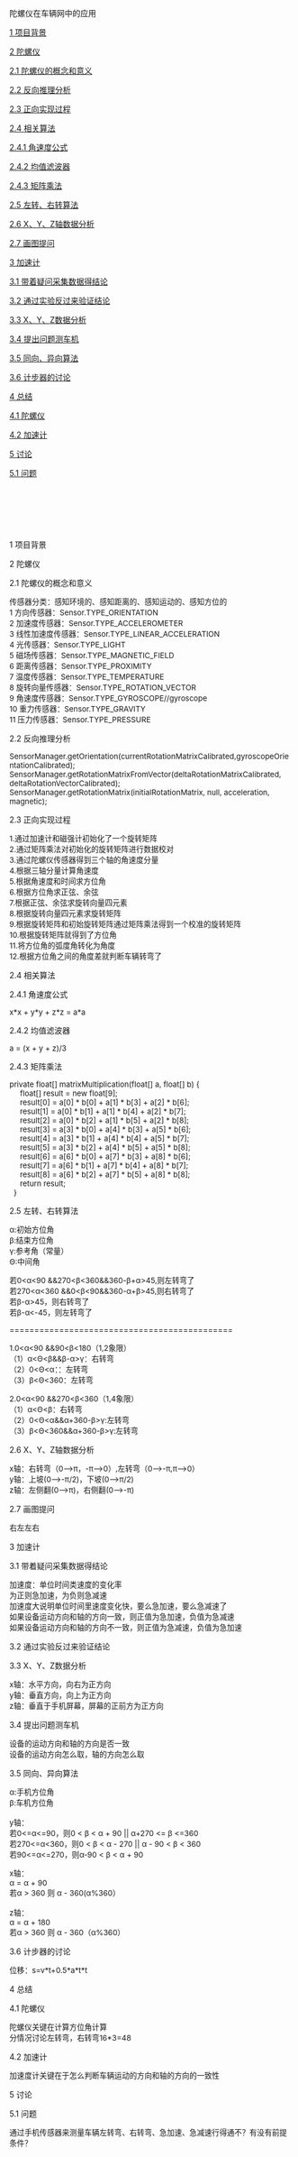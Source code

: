 
<html xmlns:o="urn:schemas-microsoft-com:office:office"
xmlns:w="urn:schemas-microsoft-com:office:word"
xmlns="http://www.w3.org/TR/REC-html40">

<head>
<meta http-equiv=Content-Type content="text/html; charset=gb2312">
<meta name=ProgId content=Word.Document>
<meta name=Generator content="Microsoft Word 11">
<meta name=Originator content="Microsoft Word 11">
<link rel=File-List href="陀螺仪在车辆网中的应用（最终版）.files/filelist.xml">
<!--[if gte mso 9]><xml>
 <o:DocumentProperties>
  <o:Author>Windows 用户</o:Author>
  <o:LastAuthor>Windows 用户</o:LastAuthor>
  <o:Revision>2</o:Revision>
  <o:TotalTime>11</o:TotalTime>
  <o:Created>2015-04-29T02:48:00Z</o:Created>
  <o:LastSaved>2015-04-29T02:48:00Z</o:LastSaved>
  <o:Pages>1</o:Pages>
  <o:Words>699</o:Words>
  <o:Characters>3989</o:Characters>
  <o:Lines>33</o:Lines>
  <o:Paragraphs>9</o:Paragraphs>
  <o:CharactersWithSpaces>4679</o:CharactersWithSpaces>
  <o:Version>11.6360</o:Version>
 </o:DocumentProperties>
</xml><![endif]--><!--[if gte mso 9]><xml>
 <w:WordDocument>
  <w:HideSpellingErrors/>
  <w:SpellingState>Clean</w:SpellingState>
  <w:GrammarState>Clean</w:GrammarState>
  <w:PunctuationKerning/>
  <w:DrawingGridVerticalSpacing>7.8 磅</w:DrawingGridVerticalSpacing>
  <w:DisplayHorizontalDrawingGridEvery>0</w:DisplayHorizontalDrawingGridEvery>
  <w:DisplayVerticalDrawingGridEvery>2</w:DisplayVerticalDrawingGridEvery>
  <w:ValidateAgainstSchemas/>
  <w:SaveIfXMLInvalid>false</w:SaveIfXMLInvalid>
  <w:IgnoreMixedContent>false</w:IgnoreMixedContent>
  <w:AlwaysShowPlaceholderText>false</w:AlwaysShowPlaceholderText>
  <w:Compatibility>
   <w:SpaceForUL/>
   <w:BalanceSingleByteDoubleByteWidth/>
   <w:DoNotLeaveBackslashAlone/>
   <w:ULTrailSpace/>
   <w:DoNotExpandShiftReturn/>
   <w:AdjustLineHeightInTable/>
   <w:BreakWrappedTables/>
   <w:SnapToGridInCell/>
   <w:WrapTextWithPunct/>
   <w:UseAsianBreakRules/>
   <w:DontGrowAutofit/>
   <w:UseFELayout/>
  </w:Compatibility>
  <w:BrowserLevel>MicrosoftInternetExplorer4</w:BrowserLevel>
 </w:WordDocument>
</xml><![endif]--><!--[if gte mso 9]><xml>
 <w:LatentStyles DefLockedState="false" LatentStyleCount="156">
 </w:LatentStyles>
</xml><![endif]-->

<!--
 /* Font Definitions */
 @font-face
	{font-family:宋体;
	panose-1:2 1 6 0 3 1 1 1 1 1;
	mso-font-alt:SimSun;
	mso-font-charset:134;
	mso-generic-font-family:auto;
	mso-font-pitch:variable;
	mso-font-signature:3 680460288 22 0 262145 0;}
@font-face
	{font-family:黑体;
	panose-1:2 1 6 9 6 1 1 1 1 1;
	mso-font-alt:SimHei;
	mso-font-charset:134;
	mso-generic-font-family:modern;
	mso-font-pitch:fixed;
	mso-font-signature:-2147482945 953122042 22 0 262145 0;}
@font-face
	{font-family:Webdings;
	panose-1:5 3 1 2 1 5 9 6 7 3;
	mso-font-charset:2;
	mso-generic-font-family:roman;
	mso-font-pitch:variable;
	mso-font-signature:0 268435456 0 0 -2147483648 0;}
@font-face
	{font-family:"\@宋体";
	panose-1:2 1 6 0 3 1 1 1 1 1;
	mso-font-charset:134;
	mso-generic-font-family:auto;
	mso-font-pitch:variable;
	mso-font-signature:3 680460288 22 0 262145 0;}
@font-face
	{font-family:"\@黑体";
	panose-1:2 1 6 9 6 1 1 1 1 1;
	mso-font-charset:134;
	mso-generic-font-family:modern;
	mso-font-pitch:fixed;
	mso-font-signature:-2147482945 953122042 22 0 262145 0;}
 /* Style Definitions */
 p.MsoNormal, li.MsoNormal, div.MsoNormal
	{mso-style-parent:"";
	margin:0cm;
	margin-bottom:.0001pt;
	text-align:justify;
	text-justify:inter-ideograph;
	mso-pagination:none;
	font-size:10.5pt;
	mso-bidi-font-size:12.0pt;
	font-family:"Times New Roman";
	mso-fareast-font-family:宋体;
	mso-font-kerning:1.0pt;}
h1
	{mso-style-next:正文;
	margin-top:17.0pt;
	margin-right:0cm;
	margin-bottom:16.5pt;
	margin-left:0cm;
	text-align:justify;
	text-justify:inter-ideograph;
	line-height:240%;
	mso-pagination:lines-together;
	page-break-after:avoid;
	mso-outline-level:1;
	font-size:22.0pt;
	font-family:"Times New Roman";
	mso-font-kerning:22.0pt;}
h2
	{mso-style-next:正文;
	margin-top:13.0pt;
	margin-right:0cm;
	margin-bottom:13.0pt;
	margin-left:0cm;
	text-align:justify;
	text-justify:inter-ideograph;
	line-height:173%;
	mso-pagination:lines-together;
	page-break-after:avoid;
	mso-outline-level:2;
	font-size:16.0pt;
	font-family:Arial;
	mso-fareast-font-family:黑体;
	mso-bidi-font-family:"Times New Roman";
	mso-font-kerning:1.0pt;}
h3
	{mso-style-next:正文;
	margin-top:13.0pt;
	margin-right:0cm;
	margin-bottom:13.0pt;
	margin-left:0cm;
	text-align:justify;
	text-justify:inter-ideograph;
	line-height:173%;
	mso-pagination:lines-together;
	page-break-after:avoid;
	mso-outline-level:3;
	font-size:16.0pt;
	font-family:"Times New Roman";
	mso-font-kerning:1.0pt;}
p.MsoToc1, li.MsoToc1, div.MsoToc1
	{mso-style-update:auto;
	mso-style-noshow:yes;
	mso-style-next:正文;
	margin:0cm;
	margin-bottom:.0001pt;
	text-align:justify;
	text-justify:inter-ideograph;
	mso-pagination:none;
	font-size:10.5pt;
	mso-bidi-font-size:12.0pt;
	font-family:"Times New Roman";
	mso-fareast-font-family:宋体;
	mso-font-kerning:1.0pt;}
p.MsoToc2, li.MsoToc2, div.MsoToc2
	{mso-style-update:auto;
	mso-style-noshow:yes;
	mso-style-next:正文;
	margin-top:0cm;
	margin-right:0cm;
	margin-bottom:0cm;
	margin-left:21.0pt;
	margin-bottom:.0001pt;
	mso-para-margin-top:0cm;
	mso-para-margin-right:0cm;
	mso-para-margin-bottom:0cm;
	mso-para-margin-left:2.0gd;
	mso-para-margin-bottom:.0001pt;
	text-align:justify;
	text-justify:inter-ideograph;
	mso-pagination:none;
	font-size:10.5pt;
	mso-bidi-font-size:12.0pt;
	font-family:"Times New Roman";
	mso-fareast-font-family:宋体;
	mso-font-kerning:1.0pt;}
p.MsoToc3, li.MsoToc3, div.MsoToc3
	{mso-style-update:auto;
	mso-style-noshow:yes;
	mso-style-next:正文;
	margin-top:0cm;
	margin-right:0cm;
	margin-bottom:0cm;
	margin-left:42.0pt;
	margin-bottom:.0001pt;
	mso-para-margin-top:0cm;
	mso-para-margin-right:0cm;
	mso-para-margin-bottom:0cm;
	mso-para-margin-left:4.0gd;
	mso-para-margin-bottom:.0001pt;
	text-align:justify;
	text-justify:inter-ideograph;
	mso-pagination:none;
	font-size:10.5pt;
	mso-bidi-font-size:12.0pt;
	font-family:"Times New Roman";
	mso-fareast-font-family:宋体;
	mso-font-kerning:1.0pt;}
p.MsoTitle, li.MsoTitle, div.MsoTitle
	{margin-top:12.0pt;
	margin-right:0cm;
	margin-bottom:3.0pt;
	margin-left:0cm;
	text-align:center;
	mso-pagination:none;
	mso-outline-level:1;
	font-size:16.0pt;
	font-family:Arial;
	mso-fareast-font-family:宋体;
	mso-font-kerning:1.0pt;
	font-weight:bold;}
a:link, span.MsoHyperlink
	{color:blue;
	text-decoration:underline;
	text-underline:single;}
a:visited, span.MsoHyperlinkFollowed
	{color:purple;
	text-decoration:underline;
	text-underline:single;}
p.MsoDocumentMap, li.MsoDocumentMap, div.MsoDocumentMap
	{mso-style-noshow:yes;
	margin:0cm;
	margin-bottom:.0001pt;
	text-align:justify;
	text-justify:inter-ideograph;
	mso-pagination:none;
	background:navy;
	font-size:10.5pt;
	mso-bidi-font-size:12.0pt;
	font-family:"Times New Roman";
	mso-fareast-font-family:宋体;
	mso-font-kerning:1.0pt;}
p.MMTitle, li.MMTitle, div.MMTitle
	{mso-style-name:"MM Title";
	mso-style-parent:标题;
	margin-top:12.0pt;
	margin-right:0cm;
	margin-bottom:3.0pt;
	margin-left:0cm;
	text-align:center;
	mso-pagination:none;
	mso-outline-level:1;
	font-size:16.0pt;
	font-family:Arial;
	mso-fareast-font-family:宋体;
	mso-font-kerning:1.0pt;
	font-weight:bold;}
p.MMTopic1, li.MMTopic1, div.MMTopic1
	{mso-style-name:"MM Topic 1";
	mso-style-parent:"标题 1";
	margin-top:17.0pt;
	margin-right:0cm;
	margin-bottom:16.5pt;
	margin-left:0cm;
	text-align:justify;
	text-justify:inter-ideograph;
	text-indent:0cm;
	line-height:240%;
	mso-pagination:lines-together;
	page-break-after:avoid;
	mso-outline-level:1;
	mso-list:l1 level1 lfo1;
	font-size:22.0pt;
	font-family:"Times New Roman";
	mso-fareast-font-family:宋体;
	mso-font-kerning:22.0pt;
	font-weight:bold;}
p.MMTopic2, li.MMTopic2, div.MMTopic2
	{mso-style-name:"MM Topic 2";
	mso-style-parent:"标题 2";
	margin-top:13.0pt;
	margin-right:0cm;
	margin-bottom:13.0pt;
	margin-left:0cm;
	text-align:justify;
	text-justify:inter-ideograph;
	text-indent:0cm;
	line-height:173%;
	mso-pagination:lines-together;
	page-break-after:avoid;
	mso-outline-level:2;
	mso-list:l1 level2 lfo1;
	font-size:16.0pt;
	font-family:Arial;
	mso-fareast-font-family:黑体;
	mso-bidi-font-family:"Times New Roman";
	mso-font-kerning:1.0pt;
	font-weight:bold;}
p.MMTopic3, li.MMTopic3, div.MMTopic3
	{mso-style-name:"MM Topic 3";
	mso-style-parent:"标题 3";
	margin-top:13.0pt;
	margin-right:0cm;
	margin-bottom:13.0pt;
	margin-left:0cm;
	text-align:justify;
	text-justify:inter-ideograph;
	text-indent:0cm;
	line-height:173%;
	mso-pagination:lines-together;
	page-break-after:avoid;
	mso-outline-level:3;
	mso-list:l1 level3 lfo1;
	font-size:16.0pt;
	font-family:"Times New Roman";
	mso-fareast-font-family:宋体;
	mso-font-kerning:1.0pt;
	font-weight:bold;}
p.MMEmpty, li.MMEmpty, div.MMEmpty
	{mso-style-name:"MM Empty";
	margin:0cm;
	margin-bottom:.0001pt;
	text-align:justify;
	text-justify:inter-ideograph;
	mso-pagination:none;
	font-size:10.5pt;
	mso-bidi-font-size:12.0pt;
	font-family:"Times New Roman";
	mso-fareast-font-family:宋体;
	mso-font-kerning:1.0pt;}
span.SpellE
	{mso-style-name:"";
	mso-spl-e:yes;}
span.GramE
	{mso-style-name:"";
	mso-gram-e:yes;}
 /* Page Definitions */
 @page
	{mso-page-border-surround-header:no;
	mso-page-border-surround-footer:no;}
@page Section1
	{size:595.3pt 841.9pt;
	margin:72.0pt 90.0pt 72.0pt 90.0pt;
	mso-header-margin:42.55pt;
	mso-footer-margin:49.6pt;
	mso-paper-source:0;
	layout-grid:15.6pt;}
div.Section1
	{page:Section1;}
 /* List Definitions */
 @list l0
	{mso-list-id:805242776;
	mso-list-type:simple;
	mso-list-template-ids:-1142885370;
	mso-list-name:"Callout Template";}
@list l0:level1
	{mso-level-suffix:space;
	mso-level-text:=;
	mso-level-tab-stop:21.0pt;
	mso-level-number-position:left;
	margin-left:10.0pt;
	text-indent:-10.0pt;
	mso-ansi-font-size:8.0pt;
	mso-ascii-font-family:Webdings;
	mso-hansi-font-family:Webdings;}
@list l1
	{mso-list-id:1001543155;
	mso-list-template-ids:-384792092;}
@list l1:level1
	{mso-level-style-link:"MM Topic 1";
	mso-level-suffix:space;
	mso-level-text:%1;
	mso-level-tab-stop:21.25pt;
	mso-level-number-position:left;
	margin-left:0cm;
	text-indent:0cm;}
@list l1:level2
	{mso-level-style-link:"MM Topic 2";
	mso-level-suffix:space;
	mso-level-text:"%1\.%2";
	mso-level-tab-stop:49.6pt;
	mso-level-number-position:left;
	margin-left:0cm;
	text-indent:0cm;}
@list l1:level3
	{mso-level-style-link:"MM Topic 3";
	mso-level-suffix:space;
	mso-level-text:"%1\.%2\.%3";
	mso-level-tab-stop:70.9pt;
	mso-level-number-position:left;
	margin-left:0cm;
	text-indent:0cm;}
@list l1:level4
	{mso-level-text:"%1\.%2\.%3\.%4";
	mso-level-tab-stop:99.2pt;
	mso-level-number-position:left;
	margin-left:99.2pt;
	text-indent:-35.4pt;}
@list l1:level5
	{mso-level-text:"%1\.%2\.%3\.%4\.%5";
	mso-level-tab-stop:127.55pt;
	mso-level-number-position:left;
	margin-left:127.55pt;
	text-indent:-42.5pt;}
@list l1:level6
	{mso-level-text:"%1\.%2\.%3\.%4\.%5\.%6";
	mso-level-tab-stop:163.0pt;
	mso-level-number-position:left;
	margin-left:163.0pt;
	text-indent:-2.0cm;}
@list l1:level7
	{mso-level-text:"%1\.%2\.%3\.%4\.%5\.%6\.%7";
	mso-level-tab-stop:191.35pt;
	mso-level-number-position:left;
	margin-left:191.35pt;
	text-indent:-63.8pt;}
@list l1:level8
	{mso-level-text:"%1\.%2\.%3\.%4\.%5\.%6\.%7\.%8";
	mso-level-tab-stop:219.7pt;
	mso-level-number-position:left;
	margin-left:219.7pt;
	text-indent:-70.9pt;}
@list l1:level9
	{mso-level-text:"%1\.%2\.%3\.%4\.%5\.%6\.%7\.%8\.%9";
	mso-level-tab-stop:255.1pt;
	mso-level-number-position:left;
	margin-left:255.1pt;
	text-indent:-85.0pt;}
ol
	{margin-bottom:0cm;}
ul
	{margin-bottom:0cm;}
-->

<!--[if gte mso 10]>
<style>
 /* Style Definitions */
 table.MsoNormalTable
	{mso-style-name:普通表格;
	mso-tstyle-rowband-size:0;
	mso-tstyle-colband-size:0;
	mso-style-noshow:yes;
	mso-style-parent:"";
	mso-padding-alt:0cm 5.4pt 0cm 5.4pt;
	mso-para-margin:0cm;
	mso-para-margin-bottom:.0001pt;
	mso-pagination:widow-orphan;
	font-size:10.0pt;
	font-family:"Times New Roman";
	mso-ansi-language:#0400;
	mso-fareast-language:#0400;
	mso-bidi-language:#0400;}
</style>
<![endif]-->
</head>

<body lang=ZH-CN link=blue vlink=purple style='tab-interval:21.0pt;text-justify-trim:
punctuation'>

<div class=Section1 style='layout-grid:15.6pt'>

<p class=MMTitle><a name="_Toc418067696"><span style='font-family:宋体;
mso-ascii-font-family:Arial;mso-hansi-font-family:Arial'>陀螺仪在车辆网中的应用</span></a><!--[if supportFields]><span
lang=EN-US><span style='mso-element:field-begin'></span> TOC \o &quot;1-3&quot;
\h \z \u <span style='mso-element:field-separator'></span></span><![endif]--><span
lang=EN-US><span class=MsoHyperlink><span style='mso-no-proof:yes'><a
href="#_Toc418067696"></a></span></span><span style='mso-no-proof:yes'><o:p></o:p></span></span></p>

<p class=MsoToc1 style='tab-stops:right dotted 414.8pt'><span
class=MsoHyperlink><span lang=EN-US style='mso-no-proof:yes'><a
href="#_Toc418067697">1 <span lang=EN-US style='font-family:宋体;mso-ascii-font-family:
"Times New Roman";mso-hansi-font-family:"Times New Roman"'><span lang=EN-US>项目背景</span></span><span
style='color:windowtext;display:none;mso-hide:screen;text-decoration:none;
text-underline:none'><span style='mso-tab-count:1 dotted'>... </span></span><!--[if supportFields]><span
style='color:windowtext;display:none;mso-hide:screen;text-decoration:none;
text-underline:none'><span style='mso-element:field-begin'></span></span><span
style='color:windowtext;display:none;mso-hide:screen;text-decoration:none;
text-underline:none'> PAGEREF _Toc418067697 \h </span><span style='color:windowtext;
display:none;mso-hide:screen;text-decoration:none;text-underline:none'><span
style='mso-element:field-separator'></span></span><![endif]--><span
style='color:windowtext;display:none;mso-hide:screen;text-decoration:none;
text-underline:none'>2</span><span style='color:windowtext;display:none;
mso-hide:screen;text-decoration:none;text-underline:none'><!--[if gte mso 9]><xml>
 <w:data>08D0C9EA79F9BACE118C8200AA004BA90B02000000080000000E0000005F0054006F0063003400310038003000360037003600390037000000</w:data>
</xml><![endif]--></span><!--[if supportFields]><span style='color:windowtext;
display:none;mso-hide:screen;text-decoration:none;text-underline:none'><span
style='mso-element:field-end'></span></span><![endif]--></a></span></span><span
lang=EN-US style='mso-no-proof:yes'><o:p></o:p></span></p>

<p class=MsoToc1 style='tab-stops:right dotted 414.8pt'><span
class=MsoHyperlink><span lang=EN-US style='mso-no-proof:yes'><a
href="#_Toc418067698">2 <span lang=EN-US style='font-family:宋体;mso-ascii-font-family:
"Times New Roman";mso-hansi-font-family:"Times New Roman"'><span lang=EN-US>陀螺仪</span></span><span
style='color:windowtext;display:none;mso-hide:screen;text-decoration:none;
text-underline:none'><span style='mso-tab-count:1 dotted'>... </span></span><!--[if supportFields]><span
style='color:windowtext;display:none;mso-hide:screen;text-decoration:none;
text-underline:none'><span style='mso-element:field-begin'></span></span><span
style='color:windowtext;display:none;mso-hide:screen;text-decoration:none;
text-underline:none'> PAGEREF _Toc418067698 \h </span><span style='color:windowtext;
display:none;mso-hide:screen;text-decoration:none;text-underline:none'><span
style='mso-element:field-separator'></span></span><![endif]--><span
style='color:windowtext;display:none;mso-hide:screen;text-decoration:none;
text-underline:none'>2</span><span style='color:windowtext;display:none;
mso-hide:screen;text-decoration:none;text-underline:none'><!--[if gte mso 9]><xml>
 <w:data>08D0C9EA79F9BACE118C8200AA004BA90B02000000080000000E0000005F0054006F0063003400310038003000360037003600390038000000</w:data>
</xml><![endif]--></span><!--[if supportFields]><span style='color:windowtext;
display:none;mso-hide:screen;text-decoration:none;text-underline:none'><span
style='mso-element:field-end'></span></span><![endif]--></a></span></span><span
lang=EN-US style='mso-no-proof:yes'><o:p></o:p></span></p>

<p class=MsoToc2 style='tab-stops:right dotted 414.8pt'><span
class=MsoHyperlink><span lang=EN-US style='mso-no-proof:yes'><a
href="#_Toc418067699">2.1 <span lang=EN-US style='font-family:宋体;mso-ascii-font-family:
"Times New Roman";mso-hansi-font-family:"Times New Roman"'><span lang=EN-US>陀螺仪<span
lang=EN-US>的概念和意义</span></span></span><span style='color:windowtext;display:
none;mso-hide:screen;text-decoration:none;text-underline:none'><span
style='mso-tab-count:1 dotted'>... </span></span><!--[if supportFields]><span
style='color:windowtext;display:none;mso-hide:screen;text-decoration:none;
text-underline:none'><span style='mso-element:field-begin'></span></span><span
style='color:windowtext;display:none;mso-hide:screen;text-decoration:none;
text-underline:none'> PAGEREF _Toc418067699 \h </span><span style='color:windowtext;
display:none;mso-hide:screen;text-decoration:none;text-underline:none'><span
style='mso-element:field-separator'></span></span><![endif]--><span
style='color:windowtext;display:none;mso-hide:screen;text-decoration:none;
text-underline:none'>2</span><span style='color:windowtext;display:none;
mso-hide:screen;text-decoration:none;text-underline:none'><!--[if gte mso 9]><xml>
 <w:data>08D0C9EA79F9BACE118C8200AA004BA90B02000000080000000E0000005F0054006F0063003400310038003000360037003600390039000000</w:data>
</xml><![endif]--></span><!--[if supportFields]><span style='color:windowtext;
display:none;mso-hide:screen;text-decoration:none;text-underline:none'><span
style='mso-element:field-end'></span></span><![endif]--></a></span></span><span
lang=EN-US style='mso-no-proof:yes'><o:p></o:p></span></p>

<p class=MsoToc2 style='tab-stops:right dotted 414.8pt'><span
class=MsoHyperlink><span lang=EN-US style='mso-no-proof:yes'><a
href="#_Toc418067700">2.2 <span lang=EN-US style='font-family:宋体;mso-ascii-font-family:
"Times New Roman";mso-hansi-font-family:"Times New Roman"'><span lang=EN-US>反向推理分析</span></span><span
style='color:windowtext;display:none;mso-hide:screen;text-decoration:none;
text-underline:none'><span style='mso-tab-count:1 dotted'>... </span></span><!--[if supportFields]><span
style='color:windowtext;display:none;mso-hide:screen;text-decoration:none;
text-underline:none'><span style='mso-element:field-begin'></span></span><span
style='color:windowtext;display:none;mso-hide:screen;text-decoration:none;
text-underline:none'> PAGEREF _Toc418067700 \h </span><span style='color:windowtext;
display:none;mso-hide:screen;text-decoration:none;text-underline:none'><span
style='mso-element:field-separator'></span></span><![endif]--><span
style='color:windowtext;display:none;mso-hide:screen;text-decoration:none;
text-underline:none'>2</span><span style='color:windowtext;display:none;
mso-hide:screen;text-decoration:none;text-underline:none'><!--[if gte mso 9]><xml>
 <w:data>08D0C9EA79F9BACE118C8200AA004BA90B02000000080000000E0000005F0054006F0063003400310038003000360037003700300030000000</w:data>
</xml><![endif]--></span><!--[if supportFields]><span style='color:windowtext;
display:none;mso-hide:screen;text-decoration:none;text-underline:none'><span
style='mso-element:field-end'></span></span><![endif]--></a></span></span><span
lang=EN-US style='mso-no-proof:yes'><o:p></o:p></span></p>

<p class=MsoToc2 style='tab-stops:right dotted 414.8pt'><span
class=MsoHyperlink><span lang=EN-US style='mso-no-proof:yes'><a
href="#_Toc418067701">2.3 <span lang=EN-US style='font-family:宋体;mso-ascii-font-family:
"Times New Roman";mso-hansi-font-family:"Times New Roman"'><span lang=EN-US>正向实现过程</span></span><span
style='color:windowtext;display:none;mso-hide:screen;text-decoration:none;
text-underline:none'><span style='mso-tab-count:1 dotted'>... </span></span><!--[if supportFields]><span
style='color:windowtext;display:none;mso-hide:screen;text-decoration:none;
text-underline:none'><span style='mso-element:field-begin'></span></span><span
style='color:windowtext;display:none;mso-hide:screen;text-decoration:none;
text-underline:none'> PAGEREF _Toc418067701 \h </span><span style='color:windowtext;
display:none;mso-hide:screen;text-decoration:none;text-underline:none'><span
style='mso-element:field-separator'></span></span><![endif]--><span
style='color:windowtext;display:none;mso-hide:screen;text-decoration:none;
text-underline:none'>2</span><span style='color:windowtext;display:none;
mso-hide:screen;text-decoration:none;text-underline:none'><!--[if gte mso 9]><xml>
 <w:data>08D0C9EA79F9BACE118C8200AA004BA90B02000000080000000E0000005F0054006F0063003400310038003000360037003700300031000000</w:data>
</xml><![endif]--></span><!--[if supportFields]><span style='color:windowtext;
display:none;mso-hide:screen;text-decoration:none;text-underline:none'><span
style='mso-element:field-end'></span></span><![endif]--></a></span></span><span
lang=EN-US style='mso-no-proof:yes'><o:p></o:p></span></p>

<p class=MsoToc2 style='tab-stops:right dotted 414.8pt'><span
class=MsoHyperlink><span lang=EN-US style='mso-no-proof:yes'><a
href="#_Toc418067702">2.4 <span lang=EN-US style='font-family:宋体;mso-ascii-font-family:
"Times New Roman";mso-hansi-font-family:"Times New Roman"'><span lang=EN-US>相关算法</span></span><span
style='color:windowtext;display:none;mso-hide:screen;text-decoration:none;
text-underline:none'><span style='mso-tab-count:1 dotted'>... </span></span><!--[if supportFields]><span
style='color:windowtext;display:none;mso-hide:screen;text-decoration:none;
text-underline:none'><span style='mso-element:field-begin'></span></span><span
style='color:windowtext;display:none;mso-hide:screen;text-decoration:none;
text-underline:none'> PAGEREF _Toc418067702 \h </span><span style='color:windowtext;
display:none;mso-hide:screen;text-decoration:none;text-underline:none'><span
style='mso-element:field-separator'></span></span><![endif]--><span
style='color:windowtext;display:none;mso-hide:screen;text-decoration:none;
text-underline:none'>3</span><span style='color:windowtext;display:none;
mso-hide:screen;text-decoration:none;text-underline:none'><!--[if gte mso 9]><xml>
 <w:data>08D0C9EA79F9BACE118C8200AA004BA90B02000000080000000E0000005F0054006F0063003400310038003000360037003700300032000000</w:data>
</xml><![endif]--></span><!--[if supportFields]><span style='color:windowtext;
display:none;mso-hide:screen;text-decoration:none;text-underline:none'><span
style='mso-element:field-end'></span></span><![endif]--></a></span></span><span
lang=EN-US style='mso-no-proof:yes'><o:p></o:p></span></p>

<p class=MsoToc3 style='tab-stops:right dotted 414.8pt'><span
class=MsoHyperlink><span lang=EN-US style='mso-no-proof:yes'><a
href="#_Toc418067703">2.4.1 <span lang=EN-US style='font-family:宋体;mso-ascii-font-family:
"Times New Roman";mso-hansi-font-family:"Times New Roman"'><span lang=EN-US>角速度公式</span></span><span
style='color:windowtext;display:none;mso-hide:screen;text-decoration:none;
text-underline:none'><span style='mso-tab-count:1 dotted'>... </span></span><!--[if supportFields]><span
style='color:windowtext;display:none;mso-hide:screen;text-decoration:none;
text-underline:none'><span style='mso-element:field-begin'></span></span><span
style='color:windowtext;display:none;mso-hide:screen;text-decoration:none;
text-underline:none'> PAGEREF _Toc418067703 \h </span><span style='color:windowtext;
display:none;mso-hide:screen;text-decoration:none;text-underline:none'><span
style='mso-element:field-separator'></span></span><![endif]--><span
style='color:windowtext;display:none;mso-hide:screen;text-decoration:none;
text-underline:none'>3</span><span style='color:windowtext;display:none;
mso-hide:screen;text-decoration:none;text-underline:none'><!--[if gte mso 9]><xml>
 <w:data>08D0C9EA79F9BACE118C8200AA004BA90B02000000080000000E0000005F0054006F0063003400310038003000360037003700300033000000</w:data>
</xml><![endif]--></span><!--[if supportFields]><span style='color:windowtext;
display:none;mso-hide:screen;text-decoration:none;text-underline:none'><span
style='mso-element:field-end'></span></span><![endif]--></a></span></span><span
lang=EN-US style='mso-no-proof:yes'><o:p></o:p></span></p>

<p class=MsoToc3 style='tab-stops:right dotted 414.8pt'><span
class=MsoHyperlink><span lang=EN-US style='mso-no-proof:yes'><a
href="#_Toc418067704">2.4.2 <span lang=EN-US style='font-family:宋体;mso-ascii-font-family:
"Times New Roman";mso-hansi-font-family:"Times New Roman"'><span lang=EN-US>均值滤波器</span></span><span
style='color:windowtext;display:none;mso-hide:screen;text-decoration:none;
text-underline:none'><span style='mso-tab-count:1 dotted'>... </span></span><!--[if supportFields]><span
style='color:windowtext;display:none;mso-hide:screen;text-decoration:none;
text-underline:none'><span style='mso-element:field-begin'></span></span><span
style='color:windowtext;display:none;mso-hide:screen;text-decoration:none;
text-underline:none'> PAGEREF _Toc418067704 \h </span><span style='color:windowtext;
display:none;mso-hide:screen;text-decoration:none;text-underline:none'><span
style='mso-element:field-separator'></span></span><![endif]--><span
style='color:windowtext;display:none;mso-hide:screen;text-decoration:none;
text-underline:none'>3</span><span style='color:windowtext;display:none;
mso-hide:screen;text-decoration:none;text-underline:none'><!--[if gte mso 9]><xml>
 <w:data>08D0C9EA79F9BACE118C8200AA004BA90B02000000080000000E0000005F0054006F0063003400310038003000360037003700300034000000</w:data>
</xml><![endif]--></span><!--[if supportFields]><span style='color:windowtext;
display:none;mso-hide:screen;text-decoration:none;text-underline:none'><span
style='mso-element:field-end'></span></span><![endif]--></a></span></span><span
lang=EN-US style='mso-no-proof:yes'><o:p></o:p></span></p>

<p class=MsoToc3 style='tab-stops:right dotted 414.8pt'><span
class=MsoHyperlink><span lang=EN-US style='mso-no-proof:yes'><a
href="#_Toc418067705">2.4.3 <span lang=EN-US style='font-family:宋体;mso-ascii-font-family:
"Times New Roman";mso-hansi-font-family:"Times New Roman"'><span lang=EN-US>矩阵乘法</span></span><span
style='color:windowtext;display:none;mso-hide:screen;text-decoration:none;
text-underline:none'><span style='mso-tab-count:1 dotted'>... </span></span><!--[if supportFields]><span
style='color:windowtext;display:none;mso-hide:screen;text-decoration:none;
text-underline:none'><span style='mso-element:field-begin'></span></span><span
style='color:windowtext;display:none;mso-hide:screen;text-decoration:none;
text-underline:none'> PAGEREF _Toc418067705 \h </span><span style='color:windowtext;
display:none;mso-hide:screen;text-decoration:none;text-underline:none'><span
style='mso-element:field-separator'></span></span><![endif]--><span
style='color:windowtext;display:none;mso-hide:screen;text-decoration:none;
text-underline:none'>3</span><span style='color:windowtext;display:none;
mso-hide:screen;text-decoration:none;text-underline:none'><!--[if gte mso 9]><xml>
 <w:data>08D0C9EA79F9BACE118C8200AA004BA90B02000000080000000E0000005F0054006F0063003400310038003000360037003700300035000000</w:data>
</xml><![endif]--></span><!--[if supportFields]><span style='color:windowtext;
display:none;mso-hide:screen;text-decoration:none;text-underline:none'><span
style='mso-element:field-end'></span></span><![endif]--></a></span></span><span
lang=EN-US style='mso-no-proof:yes'><o:p></o:p></span></p>

<p class=MsoToc2 style='tab-stops:right dotted 414.8pt'><span
class=MsoHyperlink><span lang=EN-US style='mso-no-proof:yes'><a
href="#_Toc418067706">2.5 <span lang=EN-US style='font-family:宋体;mso-ascii-font-family:
"Times New Roman";mso-hansi-font-family:"Times New Roman"'><span lang=EN-US>左转、右转算法</span></span><span
style='color:windowtext;display:none;mso-hide:screen;text-decoration:none;
text-underline:none'><span style='mso-tab-count:1 dotted'>... </span></span><!--[if supportFields]><span
style='color:windowtext;display:none;mso-hide:screen;text-decoration:none;
text-underline:none'><span style='mso-element:field-begin'></span></span><span
style='color:windowtext;display:none;mso-hide:screen;text-decoration:none;
text-underline:none'> PAGEREF _Toc418067706 \h </span><span style='color:windowtext;
display:none;mso-hide:screen;text-decoration:none;text-underline:none'><span
style='mso-element:field-separator'></span></span><![endif]--><span
style='color:windowtext;display:none;mso-hide:screen;text-decoration:none;
text-underline:none'>3</span><span style='color:windowtext;display:none;
mso-hide:screen;text-decoration:none;text-underline:none'><!--[if gte mso 9]><xml>
 <w:data>08D0C9EA79F9BACE118C8200AA004BA90B02000000080000000E0000005F0054006F0063003400310038003000360037003700300036000000</w:data>
</xml><![endif]--></span><!--[if supportFields]><span style='color:windowtext;
display:none;mso-hide:screen;text-decoration:none;text-underline:none'><span
style='mso-element:field-end'></span></span><![endif]--></a></span></span><span
lang=EN-US style='mso-no-proof:yes'><o:p></o:p></span></p>

<p class=MsoToc2 style='tab-stops:right dotted 414.8pt'><span
class=MsoHyperlink><span lang=EN-US style='mso-no-proof:yes'><a
href="#_Toc418067707">2.6 X<span lang=EN-US style='font-family:宋体;mso-ascii-font-family:
"Times New Roman";mso-hansi-font-family:"Times New Roman"'><span lang=EN-US>、</span></span>Y<span
lang=EN-US style='font-family:宋体;mso-ascii-font-family:"Times New Roman";
mso-hansi-font-family:"Times New Roman"'><span lang=EN-US>、</span></span>Z<span
lang=EN-US style='font-family:宋体;mso-ascii-font-family:"Times New Roman";
mso-hansi-font-family:"Times New Roman"'><span lang=EN-US>轴数据分析</span></span><span
style='color:windowtext;display:none;mso-hide:screen;text-decoration:none;
text-underline:none'><span style='mso-tab-count:1 dotted'>... </span></span><!--[if supportFields]><span
style='color:windowtext;display:none;mso-hide:screen;text-decoration:none;
text-underline:none'><span style='mso-element:field-begin'></span></span><span
style='color:windowtext;display:none;mso-hide:screen;text-decoration:none;
text-underline:none'> PAGEREF _Toc418067707 \h </span><span style='color:windowtext;
display:none;mso-hide:screen;text-decoration:none;text-underline:none'><span
style='mso-element:field-separator'></span></span><![endif]--><span
style='color:windowtext;display:none;mso-hide:screen;text-decoration:none;
text-underline:none'>4</span><span style='color:windowtext;display:none;
mso-hide:screen;text-decoration:none;text-underline:none'><!--[if gte mso 9]><xml>
 <w:data>08D0C9EA79F9BACE118C8200AA004BA90B02000000080000000E0000005F0054006F0063003400310038003000360037003700300037000000</w:data>
</xml><![endif]--></span><!--[if supportFields]><span style='color:windowtext;
display:none;mso-hide:screen;text-decoration:none;text-underline:none'><span
style='mso-element:field-end'></span></span><![endif]--></a></span></span><span
lang=EN-US style='mso-no-proof:yes'><o:p></o:p></span></p>

<p class=MsoToc2 style='tab-stops:right dotted 414.8pt'><span
class=MsoHyperlink><span lang=EN-US style='mso-no-proof:yes'><a
href="#_Toc418067708">2.7 <span lang=EN-US style='font-family:宋体;mso-ascii-font-family:
"Times New Roman";mso-hansi-font-family:"Times New Roman"'><span lang=EN-US>画图提问</span></span><span
style='color:windowtext;display:none;mso-hide:screen;text-decoration:none;
text-underline:none'><span style='mso-tab-count:1 dotted'>... </span></span><!--[if supportFields]><span
style='color:windowtext;display:none;mso-hide:screen;text-decoration:none;
text-underline:none'><span style='mso-element:field-begin'></span></span><span
style='color:windowtext;display:none;mso-hide:screen;text-decoration:none;
text-underline:none'> PAGEREF _Toc418067708 \h </span><span style='color:windowtext;
display:none;mso-hide:screen;text-decoration:none;text-underline:none'><span
style='mso-element:field-separator'></span></span><![endif]--><span
style='color:windowtext;display:none;mso-hide:screen;text-decoration:none;
text-underline:none'>4</span><span style='color:windowtext;display:none;
mso-hide:screen;text-decoration:none;text-underline:none'><!--[if gte mso 9]><xml>
 <w:data>08D0C9EA79F9BACE118C8200AA004BA90B02000000080000000E0000005F0054006F0063003400310038003000360037003700300038000000</w:data>
</xml><![endif]--></span><!--[if supportFields]><span style='color:windowtext;
display:none;mso-hide:screen;text-decoration:none;text-underline:none'><span
style='mso-element:field-end'></span></span><![endif]--></a></span></span><span
lang=EN-US style='mso-no-proof:yes'><o:p></o:p></span></p>

<p class=MsoToc1 style='tab-stops:right dotted 414.8pt'><span
class=MsoHyperlink><span lang=EN-US style='mso-no-proof:yes'><a
href="#_Toc418067709">3 <span lang=EN-US style='font-family:宋体;mso-ascii-font-family:
"Times New Roman";mso-hansi-font-family:"Times New Roman"'><span lang=EN-US>加速计</span></span><span
style='color:windowtext;display:none;mso-hide:screen;text-decoration:none;
text-underline:none'><span style='mso-tab-count:1 dotted'>... </span></span><!--[if supportFields]><span
style='color:windowtext;display:none;mso-hide:screen;text-decoration:none;
text-underline:none'><span style='mso-element:field-begin'></span></span><span
style='color:windowtext;display:none;mso-hide:screen;text-decoration:none;
text-underline:none'> PAGEREF _Toc418067709 \h </span><span style='color:windowtext;
display:none;mso-hide:screen;text-decoration:none;text-underline:none'><span
style='mso-element:field-separator'></span></span><![endif]--><span
style='color:windowtext;display:none;mso-hide:screen;text-decoration:none;
text-underline:none'>4</span><span style='color:windowtext;display:none;
mso-hide:screen;text-decoration:none;text-underline:none'><!--[if gte mso 9]><xml>
 <w:data>08D0C9EA79F9BACE118C8200AA004BA90B02000000080000000E0000005F0054006F0063003400310038003000360037003700300039000000</w:data>
</xml><![endif]--></span><!--[if supportFields]><span style='color:windowtext;
display:none;mso-hide:screen;text-decoration:none;text-underline:none'><span
style='mso-element:field-end'></span></span><![endif]--></a></span></span><span
lang=EN-US style='mso-no-proof:yes'><o:p></o:p></span></p>

<p class=MsoToc2 style='tab-stops:right dotted 414.8pt'><span
class=MsoHyperlink><span lang=EN-US style='mso-no-proof:yes'><a
href="#_Toc418067710">3.1 <span lang=EN-US style='font-family:宋体;mso-ascii-font-family:
"Times New Roman";mso-hansi-font-family:"Times New Roman"'><span lang=EN-US>带着疑问采集数据得结论</span></span><span
style='color:windowtext;display:none;mso-hide:screen;text-decoration:none;
text-underline:none'><span style='mso-tab-count:1 dotted'>... </span></span><!--[if supportFields]><span
style='color:windowtext;display:none;mso-hide:screen;text-decoration:none;
text-underline:none'><span style='mso-element:field-begin'></span></span><span
style='color:windowtext;display:none;mso-hide:screen;text-decoration:none;
text-underline:none'> PAGEREF _Toc418067710 \h </span><span style='color:windowtext;
display:none;mso-hide:screen;text-decoration:none;text-underline:none'><span
style='mso-element:field-separator'></span></span><![endif]--><span
style='color:windowtext;display:none;mso-hide:screen;text-decoration:none;
text-underline:none'>4</span><span style='color:windowtext;display:none;
mso-hide:screen;text-decoration:none;text-underline:none'><!--[if gte mso 9]><xml>
 <w:data>08D0C9EA79F9BACE118C8200AA004BA90B02000000080000000E0000005F0054006F0063003400310038003000360037003700310030000000</w:data>
</xml><![endif]--></span><!--[if supportFields]><span style='color:windowtext;
display:none;mso-hide:screen;text-decoration:none;text-underline:none'><span
style='mso-element:field-end'></span></span><![endif]--></a></span></span><span
lang=EN-US style='mso-no-proof:yes'><o:p></o:p></span></p>

<p class=MsoToc2 style='tab-stops:right dotted 414.8pt'><span
class=MsoHyperlink><span lang=EN-US style='mso-no-proof:yes'><a
href="#_Toc418067711">3.2 <span lang=EN-US style='font-family:宋体;mso-ascii-font-family:
"Times New Roman";mso-hansi-font-family:"Times New Roman"'><span lang=EN-US>通过实验反过来验证结论</span></span><span
style='color:windowtext;display:none;mso-hide:screen;text-decoration:none;
text-underline:none'><span style='mso-tab-count:1 dotted'>... </span></span><!--[if supportFields]><span
style='color:windowtext;display:none;mso-hide:screen;text-decoration:none;
text-underline:none'><span style='mso-element:field-begin'></span></span><span
style='color:windowtext;display:none;mso-hide:screen;text-decoration:none;
text-underline:none'> PAGEREF _Toc418067711 \h </span><span style='color:windowtext;
display:none;mso-hide:screen;text-decoration:none;text-underline:none'><span
style='mso-element:field-separator'></span></span><![endif]--><span
style='color:windowtext;display:none;mso-hide:screen;text-decoration:none;
text-underline:none'>4</span><span style='color:windowtext;display:none;
mso-hide:screen;text-decoration:none;text-underline:none'><!--[if gte mso 9]><xml>
 <w:data>08D0C9EA79F9BACE118C8200AA004BA90B02000000080000000E0000005F0054006F0063003400310038003000360037003700310031000000</w:data>
</xml><![endif]--></span><!--[if supportFields]><span style='color:windowtext;
display:none;mso-hide:screen;text-decoration:none;text-underline:none'><span
style='mso-element:field-end'></span></span><![endif]--></a></span></span><span
lang=EN-US style='mso-no-proof:yes'><o:p></o:p></span></p>

<p class=MsoToc2 style='tab-stops:right dotted 414.8pt'><span
class=MsoHyperlink><span lang=EN-US style='mso-no-proof:yes'><a
href="#_Toc418067712">3.3 X<span lang=EN-US style='font-family:宋体;mso-ascii-font-family:
"Times New Roman";mso-hansi-font-family:"Times New Roman"'><span lang=EN-US>、</span></span>Y<span
lang=EN-US style='font-family:宋体;mso-ascii-font-family:"Times New Roman";
mso-hansi-font-family:"Times New Roman"'><span lang=EN-US>、</span></span>Z<span
lang=EN-US style='font-family:宋体;mso-ascii-font-family:"Times New Roman";
mso-hansi-font-family:"Times New Roman"'><span lang=EN-US>数据分析</span></span><span
style='color:windowtext;display:none;mso-hide:screen;text-decoration:none;
text-underline:none'><span style='mso-tab-count:1 dotted'>... </span></span><!--[if supportFields]><span
style='color:windowtext;display:none;mso-hide:screen;text-decoration:none;
text-underline:none'><span style='mso-element:field-begin'></span></span><span
style='color:windowtext;display:none;mso-hide:screen;text-decoration:none;
text-underline:none'> PAGEREF _Toc418067712 \h </span><span style='color:windowtext;
display:none;mso-hide:screen;text-decoration:none;text-underline:none'><span
style='mso-element:field-separator'></span></span><![endif]--><span
style='color:windowtext;display:none;mso-hide:screen;text-decoration:none;
text-underline:none'>4</span><span style='color:windowtext;display:none;
mso-hide:screen;text-decoration:none;text-underline:none'><!--[if gte mso 9]><xml>
 <w:data>08D0C9EA79F9BACE118C8200AA004BA90B02000000080000000E0000005F0054006F0063003400310038003000360037003700310032000000</w:data>
</xml><![endif]--></span><!--[if supportFields]><span style='color:windowtext;
display:none;mso-hide:screen;text-decoration:none;text-underline:none'><span
style='mso-element:field-end'></span></span><![endif]--></a></span></span><span
lang=EN-US style='mso-no-proof:yes'><o:p></o:p></span></p>

<p class=MsoToc2 style='tab-stops:right dotted 414.8pt'><span
class=MsoHyperlink><span lang=EN-US style='mso-no-proof:yes'><a
href="#_Toc418067713">3.4 <span lang=EN-US style='font-family:宋体;mso-ascii-font-family:
"Times New Roman";mso-hansi-font-family:"Times New Roman"'><span lang=EN-US>提出问题测车机</span></span><span
style='color:windowtext;display:none;mso-hide:screen;text-decoration:none;
text-underline:none'><span style='mso-tab-count:1 dotted'>... </span></span><!--[if supportFields]><span
style='color:windowtext;display:none;mso-hide:screen;text-decoration:none;
text-underline:none'><span style='mso-element:field-begin'></span></span><span
style='color:windowtext;display:none;mso-hide:screen;text-decoration:none;
text-underline:none'> PAGEREF _Toc418067713 \h </span><span style='color:windowtext;
display:none;mso-hide:screen;text-decoration:none;text-underline:none'><span
style='mso-element:field-separator'></span></span><![endif]--><span
style='color:windowtext;display:none;mso-hide:screen;text-decoration:none;
text-underline:none'>5</span><span style='color:windowtext;display:none;
mso-hide:screen;text-decoration:none;text-underline:none'><!--[if gte mso 9]><xml>
 <w:data>08D0C9EA79F9BACE118C8200AA004BA90B02000000080000000E0000005F0054006F0063003400310038003000360037003700310033000000</w:data>
</xml><![endif]--></span><!--[if supportFields]><span style='color:windowtext;
display:none;mso-hide:screen;text-decoration:none;text-underline:none'><span
style='mso-element:field-end'></span></span><![endif]--></a></span></span><span
lang=EN-US style='mso-no-proof:yes'><o:p></o:p></span></p>

<p class=MsoToc2 style='tab-stops:right dotted 414.8pt'><span
class=MsoHyperlink><span lang=EN-US style='mso-no-proof:yes'><a
href="#_Toc418067714">3.5 <span lang=EN-US style='font-family:宋体;mso-ascii-font-family:
"Times New Roman";mso-hansi-font-family:"Times New Roman"'><span lang=EN-US>同向、异向算法</span></span><span
style='color:windowtext;display:none;mso-hide:screen;text-decoration:none;
text-underline:none'><span style='mso-tab-count:1 dotted'>... </span></span><!--[if supportFields]><span
style='color:windowtext;display:none;mso-hide:screen;text-decoration:none;
text-underline:none'><span style='mso-element:field-begin'></span></span><span
style='color:windowtext;display:none;mso-hide:screen;text-decoration:none;
text-underline:none'> PAGEREF _Toc418067714 \h </span><span style='color:windowtext;
display:none;mso-hide:screen;text-decoration:none;text-underline:none'><span
style='mso-element:field-separator'></span></span><![endif]--><span
style='color:windowtext;display:none;mso-hide:screen;text-decoration:none;
text-underline:none'>5</span><span style='color:windowtext;display:none;
mso-hide:screen;text-decoration:none;text-underline:none'><!--[if gte mso 9]><xml>
 <w:data>08D0C9EA79F9BACE118C8200AA004BA90B02000000080000000E0000005F0054006F0063003400310038003000360037003700310034000000</w:data>
</xml><![endif]--></span><!--[if supportFields]><span style='color:windowtext;
display:none;mso-hide:screen;text-decoration:none;text-underline:none'><span
style='mso-element:field-end'></span></span><![endif]--></a></span></span><span
lang=EN-US style='mso-no-proof:yes'><o:p></o:p></span></p>

<p class=MsoToc2 style='tab-stops:right dotted 414.8pt'><span
class=MsoHyperlink><span lang=EN-US style='mso-no-proof:yes'><a
href="#_Toc418067715">3.6 <span lang=EN-US style='font-family:宋体;mso-ascii-font-family:
"Times New Roman";mso-hansi-font-family:"Times New Roman"'><span lang=EN-US>计步器的讨论</span></span><span
style='color:windowtext;display:none;mso-hide:screen;text-decoration:none;
text-underline:none'><span style='mso-tab-count:1 dotted'>... </span></span><!--[if supportFields]><span
style='color:windowtext;display:none;mso-hide:screen;text-decoration:none;
text-underline:none'><span style='mso-element:field-begin'></span></span><span
style='color:windowtext;display:none;mso-hide:screen;text-decoration:none;
text-underline:none'> PAGEREF _Toc418067715 \h </span><span style='color:windowtext;
display:none;mso-hide:screen;text-decoration:none;text-underline:none'><span
style='mso-element:field-separator'></span></span><![endif]--><span
style='color:windowtext;display:none;mso-hide:screen;text-decoration:none;
text-underline:none'>5</span><span style='color:windowtext;display:none;
mso-hide:screen;text-decoration:none;text-underline:none'><!--[if gte mso 9]><xml>
 <w:data>08D0C9EA79F9BACE118C8200AA004BA90B02000000080000000E0000005F0054006F0063003400310038003000360037003700310035000000</w:data>
</xml><![endif]--></span><!--[if supportFields]><span style='color:windowtext;
display:none;mso-hide:screen;text-decoration:none;text-underline:none'><span
style='mso-element:field-end'></span></span><![endif]--></a></span></span><span
lang=EN-US style='mso-no-proof:yes'><o:p></o:p></span></p>

<p class=MsoToc1 style='tab-stops:right dotted 414.8pt'><span
class=MsoHyperlink><span lang=EN-US style='mso-no-proof:yes'><a
href="#_Toc418067716">4 <span lang=EN-US style='font-family:宋体;mso-ascii-font-family:
"Times New Roman";mso-hansi-font-family:"Times New Roman"'><span lang=EN-US>总结</span></span><span
style='color:windowtext;display:none;mso-hide:screen;text-decoration:none;
text-underline:none'><span style='mso-tab-count:1 dotted'>... </span></span><!--[if supportFields]><span
style='color:windowtext;display:none;mso-hide:screen;text-decoration:none;
text-underline:none'><span style='mso-element:field-begin'></span></span><span
style='color:windowtext;display:none;mso-hide:screen;text-decoration:none;
text-underline:none'> PAGEREF _Toc418067716 \h </span><span style='color:windowtext;
display:none;mso-hide:screen;text-decoration:none;text-underline:none'><span
style='mso-element:field-separator'></span></span><![endif]--><span
style='color:windowtext;display:none;mso-hide:screen;text-decoration:none;
text-underline:none'>5</span><span style='color:windowtext;display:none;
mso-hide:screen;text-decoration:none;text-underline:none'><!--[if gte mso 9]><xml>
 <w:data>08D0C9EA79F9BACE118C8200AA004BA90B02000000080000000E0000005F0054006F0063003400310038003000360037003700310036000000</w:data>
</xml><![endif]--></span><!--[if supportFields]><span style='color:windowtext;
display:none;mso-hide:screen;text-decoration:none;text-underline:none'><span
style='mso-element:field-end'></span></span><![endif]--></a></span></span><span
lang=EN-US style='mso-no-proof:yes'><o:p></o:p></span></p>

<p class=MsoToc2 style='tab-stops:right dotted 414.8pt'><span
class=MsoHyperlink><span lang=EN-US style='mso-no-proof:yes'><a
href="#_Toc418067717">4.1 <span lang=EN-US style='font-family:宋体;mso-ascii-font-family:
"Times New Roman";mso-hansi-font-family:"Times New Roman"'><span lang=EN-US>陀螺仪</span></span><span
style='color:windowtext;display:none;mso-hide:screen;text-decoration:none;
text-underline:none'><span style='mso-tab-count:1 dotted'>... </span></span><!--[if supportFields]><span
style='color:windowtext;display:none;mso-hide:screen;text-decoration:none;
text-underline:none'><span style='mso-element:field-begin'></span></span><span
style='color:windowtext;display:none;mso-hide:screen;text-decoration:none;
text-underline:none'> PAGEREF _Toc418067717 \h </span><span style='color:windowtext;
display:none;mso-hide:screen;text-decoration:none;text-underline:none'><span
style='mso-element:field-separator'></span></span><![endif]--><span
style='color:windowtext;display:none;mso-hide:screen;text-decoration:none;
text-underline:none'>5</span><span style='color:windowtext;display:none;
mso-hide:screen;text-decoration:none;text-underline:none'><!--[if gte mso 9]><xml>
 <w:data>08D0C9EA79F9BACE118C8200AA004BA90B02000000080000000E0000005F0054006F0063003400310038003000360037003700310037000000</w:data>
</xml><![endif]--></span><!--[if supportFields]><span style='color:windowtext;
display:none;mso-hide:screen;text-decoration:none;text-underline:none'><span
style='mso-element:field-end'></span></span><![endif]--></a></span></span><span
lang=EN-US style='mso-no-proof:yes'><o:p></o:p></span></p>

<p class=MsoToc2 style='tab-stops:right dotted 414.8pt'><span
class=MsoHyperlink><span lang=EN-US style='mso-no-proof:yes'><a
href="#_Toc418067718">4.2 <span lang=EN-US style='font-family:宋体;mso-ascii-font-family:
"Times New Roman";mso-hansi-font-family:"Times New Roman"'><span lang=EN-US>加速计</span></span><span
style='color:windowtext;display:none;mso-hide:screen;text-decoration:none;
text-underline:none'><span style='mso-tab-count:1 dotted'>... </span></span><!--[if supportFields]><span
style='color:windowtext;display:none;mso-hide:screen;text-decoration:none;
text-underline:none'><span style='mso-element:field-begin'></span></span><span
style='color:windowtext;display:none;mso-hide:screen;text-decoration:none;
text-underline:none'> PAGEREF _Toc418067718 \h </span><span style='color:windowtext;
display:none;mso-hide:screen;text-decoration:none;text-underline:none'><span
style='mso-element:field-separator'></span></span><![endif]--><span
style='color:windowtext;display:none;mso-hide:screen;text-decoration:none;
text-underline:none'>5</span><span style='color:windowtext;display:none;
mso-hide:screen;text-decoration:none;text-underline:none'><!--[if gte mso 9]><xml>
 <w:data>08D0C9EA79F9BACE118C8200AA004BA90B02000000080000000E0000005F0054006F0063003400310038003000360037003700310038000000</w:data>
</xml><![endif]--></span><!--[if supportFields]><span style='color:windowtext;
display:none;mso-hide:screen;text-decoration:none;text-underline:none'><span
style='mso-element:field-end'></span></span><![endif]--></a></span></span><span
lang=EN-US style='mso-no-proof:yes'><o:p></o:p></span></p>

<p class=MsoToc1 style='tab-stops:right dotted 414.8pt'><span
class=MsoHyperlink><span lang=EN-US style='mso-no-proof:yes'><a
href="#_Toc418067719">5 <span lang=EN-US style='font-family:宋体;mso-ascii-font-family:
"Times New Roman";mso-hansi-font-family:"Times New Roman"'><span lang=EN-US>讨论</span></span><span
style='color:windowtext;display:none;mso-hide:screen;text-decoration:none;
text-underline:none'><span style='mso-tab-count:1 dotted'>... </span></span><!--[if supportFields]><span
style='color:windowtext;display:none;mso-hide:screen;text-decoration:none;
text-underline:none'><span style='mso-element:field-begin'></span></span><span
style='color:windowtext;display:none;mso-hide:screen;text-decoration:none;
text-underline:none'> PAGEREF _Toc418067719 \h </span><span style='color:windowtext;
display:none;mso-hide:screen;text-decoration:none;text-underline:none'><span
style='mso-element:field-separator'></span></span><![endif]--><span
style='color:windowtext;display:none;mso-hide:screen;text-decoration:none;
text-underline:none'>6</span><span style='color:windowtext;display:none;
mso-hide:screen;text-decoration:none;text-underline:none'><!--[if gte mso 9]><xml>
 <w:data>08D0C9EA79F9BACE118C8200AA004BA90B02000000080000000E0000005F0054006F0063003400310038003000360037003700310039000000</w:data>
</xml><![endif]--></span><!--[if supportFields]><span style='color:windowtext;
display:none;mso-hide:screen;text-decoration:none;text-underline:none'><span
style='mso-element:field-end'></span></span><![endif]--></a></span></span><span
lang=EN-US style='mso-no-proof:yes'><o:p></o:p></span></p>

<p class=MsoToc2 style='tab-stops:right dotted 414.8pt'><span
class=MsoHyperlink><span lang=EN-US style='mso-no-proof:yes'><a
href="#_Toc418067720">5.1 <span lang=EN-US style='font-family:宋体;mso-ascii-font-family:
"Times New Roman";mso-hansi-font-family:"Times New Roman"'><span lang=EN-US>问题</span></span><span
style='color:windowtext;display:none;mso-hide:screen;text-decoration:none;
text-underline:none'><span style='mso-tab-count:1 dotted'>... </span></span><!--[if supportFields]><span
style='color:windowtext;display:none;mso-hide:screen;text-decoration:none;
text-underline:none'><span style='mso-element:field-begin'></span></span><span
style='color:windowtext;display:none;mso-hide:screen;text-decoration:none;
text-underline:none'> PAGEREF _Toc418067720 \h </span><span style='color:windowtext;
display:none;mso-hide:screen;text-decoration:none;text-underline:none'><span
style='mso-element:field-separator'></span></span><![endif]--><span
style='color:windowtext;display:none;mso-hide:screen;text-decoration:none;
text-underline:none'>6</span><span style='color:windowtext;display:none;
mso-hide:screen;text-decoration:none;text-underline:none'><!--[if gte mso 9]><xml>
 <w:data>08D0C9EA79F9BACE118C8200AA004BA90B02000000080000000E0000005F0054006F0063003400310038003000360037003700320030000000</w:data>
</xml><![endif]--></span><!--[if supportFields]><span style='color:windowtext;
display:none;mso-hide:screen;text-decoration:none;text-underline:none'><span
style='mso-element:field-end'></span></span><![endif]--></a></span></span><span
lang=EN-US style='mso-no-proof:yes'><o:p></o:p></span></p>

<p class=MMTitle><!--[if supportFields]><span lang=EN-US><span
style='mso-element:field-end'></span></span><![endif]--><span lang=EN-US><o:p>&nbsp;</o:p></span></p>

<p class=MMTitle><span lang=EN-US><o:p>&nbsp;</o:p></span></p>

<p class=MMTitle><span lang=EN-US><o:p>&nbsp;</o:p></span></p>

<p class=MMTopic1 style='margin-left:0cm;text-indent:0cm'><a
name="_Toc418067697"><![if !supportLists]><span lang=EN-US style='mso-fareast-font-family:
"Times New Roman"'><span style='mso-list:Ignore'>1 </span></span><![endif]><span
style='font-family:宋体;mso-ascii-font-family:"Times New Roman";mso-hansi-font-family:
"Times New Roman"'>项目背景</span></a></p>

<p class=MMTopic1 style='margin-left:0cm;text-indent:0cm'><a
name="_Toc418067698"><![if !supportLists]><span lang=EN-US style='mso-fareast-font-family:
"Times New Roman"'><span style='mso-list:Ignore'>2 </span></span><![endif]><span
style='font-family:宋体;mso-ascii-font-family:"Times New Roman";mso-hansi-font-family:
"Times New Roman"'>陀螺仪</span></a></p>

<p class=MMTopic2 style='margin-left:0cm;text-indent:0cm'><a
name="_Toc418067699"><![if !supportLists]><span lang=EN-US style='mso-fareast-font-family:
Arial;mso-bidi-font-family:Arial'><span style='mso-list:Ignore'>2.1 </span></span><![endif]><span
style='font-family:黑体;mso-ascii-font-family:Arial;mso-hansi-font-family:Arial'>陀螺仪的概念和意义</span></a></p>

<p class=MsoNormal style='mso-margin-top-alt:auto;mso-margin-bottom-alt:auto'><span
style='font-size:10.0pt;font-family:宋体;mso-ascii-font-family:"Times New Roman";
mso-hansi-font-family:"Times New Roman"'>传感器分类：感知环境的、感知距离的、感知运动的、感知方位的</span><span
lang=EN-US style='font-size:10.0pt'><br>
1 </span><span style='font-size:10.0pt;font-family:宋体;mso-ascii-font-family:
"Times New Roman";mso-hansi-font-family:"Times New Roman"'>方向传感器：</span><span
class=SpellE><span lang=EN-US style='font-size:10.0pt'>Sensor.TYPE_ORIENTATION</span></span><span
lang=EN-US style='font-size:10.0pt'><br>
2 </span><span style='font-size:10.0pt;font-family:宋体;mso-ascii-font-family:
"Times New Roman";mso-hansi-font-family:"Times New Roman"'>加速度传感器：</span><span
class=SpellE><span lang=EN-US style='font-size:10.0pt'>Sensor.TYPE_ACCELEROMETER</span></span><span
lang=EN-US style='font-size:10.0pt'><br>
3 </span><span style='font-size:10.0pt;font-family:宋体;mso-ascii-font-family:
"Times New Roman";mso-hansi-font-family:"Times New Roman"'>线性加速度传感器：</span><span
class=SpellE><span lang=EN-US style='font-size:10.0pt'>Sensor.TYPE_LINEAR_ACCELERATION</span></span><span
lang=EN-US style='font-size:10.0pt'><br>
4 </span><span style='font-size:10.0pt;font-family:宋体;mso-ascii-font-family:
"Times New Roman";mso-hansi-font-family:"Times New Roman"'>光传感器：</span><span
class=SpellE><span lang=EN-US style='font-size:10.0pt'>Sensor.TYPE_LIGHT</span></span><span
lang=EN-US style='font-size:10.0pt'><br>
5 </span><span style='font-size:10.0pt;font-family:宋体;mso-ascii-font-family:
"Times New Roman";mso-hansi-font-family:"Times New Roman"'>磁场传感器：</span><span
class=SpellE><span lang=EN-US style='font-size:10.0pt'>Sensor.TYPE_MAGNETIC_FIELD</span></span><span
lang=EN-US style='font-size:10.0pt'><br>
6 </span><span style='font-size:10.0pt;font-family:宋体;mso-ascii-font-family:
"Times New Roman";mso-hansi-font-family:"Times New Roman"'>距离传感器：</span><span
class=SpellE><span lang=EN-US style='font-size:10.0pt'>Sensor.TYPE_PROXIMITY</span></span><span
lang=EN-US style='font-size:10.0pt'><br>
7 </span><span style='font-size:10.0pt;font-family:宋体;mso-ascii-font-family:
"Times New Roman";mso-hansi-font-family:"Times New Roman"'>温度传感器：</span><span
class=SpellE><span lang=EN-US style='font-size:10.0pt'>Sensor.TYPE_TEMPERATURE</span></span><span
lang=EN-US style='font-size:10.0pt'><br>
8 </span><span style='font-size:10.0pt;font-family:宋体;mso-ascii-font-family:
"Times New Roman";mso-hansi-font-family:"Times New Roman"'>旋转向量传感器：</span><span
class=SpellE><span lang=EN-US style='font-size:10.0pt'>Sensor.TYPE_ROTATION_VECTOR</span></span><span
lang=EN-US style='font-size:10.0pt'><br>
9 </span><span style='font-size:10.0pt;font-family:宋体;mso-ascii-font-family:
"Times New Roman";mso-hansi-font-family:"Times New Roman"'>角速度传感器：</span><span
class=SpellE><span lang=EN-US style='font-size:10.0pt'>Sensor.TYPE_GYROSCOPE</span></span><span
lang=EN-US style='font-size:10.0pt'>//gyroscope<br>
10 </span><span style='font-size:10.0pt;font-family:宋体;mso-ascii-font-family:
"Times New Roman";mso-hansi-font-family:"Times New Roman"'>重力传感器：</span><span
class=SpellE><span lang=EN-US style='font-size:10.0pt'>Sensor.TYPE_GRAVITY</span></span><span
lang=EN-US style='font-size:10.0pt'><br>
11 </span><span style='font-size:10.0pt;font-family:宋体;mso-ascii-font-family:
"Times New Roman";mso-hansi-font-family:"Times New Roman"'>压力传感器：</span><span
class=SpellE><span lang=EN-US style='font-size:10.0pt'>Sensor.TYPE_PRESSURE</span></span><span
lang=EN-US style='font-size:10.0pt'><o:p></o:p></span></p>

<p class=MMTopic2 style='margin-left:0cm;text-indent:0cm'><a
name="_Toc418067700"><![if !supportLists]><span lang=EN-US style='mso-fareast-font-family:
Arial;mso-bidi-font-family:Arial'><span style='mso-list:Ignore'>2.2 </span></span><![endif]><span
style='font-family:黑体;mso-ascii-font-family:Arial;mso-hansi-font-family:Arial'>反向推理分析</span></a></p>

<p class=MsoNormal style='mso-margin-top-alt:auto;mso-margin-bottom-alt:auto'><span
class=SpellE><span class=GramE><span lang=EN-US style='font-size:10.0pt'>SensorManager.getOrientation</span></span></span><span
class=GramE><span lang=EN-US style='font-size:10.0pt'>(</span></span><span
class=SpellE><span lang=EN-US style='font-size:10.0pt'>currentRotationMatrixCalibrated,gyroscopeOrientationCalibrated</span></span><span
lang=EN-US style='font-size:10.0pt'>);<br>
<span class=SpellE>SensorManager.getRotationMatrixFromVector</span>(<span
class=SpellE>deltaRotationMatrixCalibrated</span>, <span class=SpellE>deltaRotationVectorCalibrated</span>);<br>
<span class=SpellE>SensorManager.getRotationMatrix</span>(<span class=SpellE>initialRotationMatrix</span>,
null, acceleration, magnetic);<o:p></o:p></span></p>

<p class=MMTopic2 style='margin-left:0cm;text-indent:0cm'><a
name="_Toc418067701"><![if !supportLists]><span lang=EN-US style='mso-fareast-font-family:
Arial;mso-bidi-font-family:Arial'><span style='mso-list:Ignore'>2.3 </span></span><![endif]><span
style='font-family:黑体;mso-ascii-font-family:Arial;mso-hansi-font-family:Arial'>正向实现过程</span></a></p>

<p class=MsoNormal style='mso-margin-top-alt:auto;mso-margin-bottom-alt:auto'><span
lang=EN-US style='font-size:10.0pt'>1.</span><span style='font-size:10.0pt;
font-family:宋体;mso-ascii-font-family:"Times New Roman";mso-hansi-font-family:
"Times New Roman"'>通过加速计和磁强计初始化了一个旋转矩阵</span><span lang=EN-US style='font-size:
10.0pt'><br>
2.</span><span style='font-size:10.0pt;font-family:宋体;mso-ascii-font-family:
"Times New Roman";mso-hansi-font-family:"Times New Roman"'>通过矩阵乘法对初始化的旋转矩阵进行数据校对</span><span
lang=EN-US style='font-size:10.0pt'><br>
3.</span><span style='font-size:10.0pt;font-family:宋体;mso-ascii-font-family:
"Times New Roman";mso-hansi-font-family:"Times New Roman"'>通过陀螺仪传感器得到三个轴的角速度分量</span><span
lang=EN-US style='font-size:10.0pt'><br>
4.</span><span style='font-size:10.0pt;font-family:宋体;mso-ascii-font-family:
"Times New Roman";mso-hansi-font-family:"Times New Roman"'>根据三轴分量计算角速度</span><span
lang=EN-US style='font-size:10.0pt'><br>
5.</span><span style='font-size:10.0pt;font-family:宋体;mso-ascii-font-family:
"Times New Roman";mso-hansi-font-family:"Times New Roman"'>根据角速度和时间求方位角</span><span
lang=EN-US style='font-size:10.0pt'><br>
6.</span><span style='font-size:10.0pt;font-family:宋体;mso-ascii-font-family:
"Times New Roman";mso-hansi-font-family:"Times New Roman"'>根据方位角<span
class=GramE>求正</span>弦、余弦</span><span lang=EN-US style='font-size:10.0pt'><br>
7.</span><span style='font-size:10.0pt;font-family:宋体;mso-ascii-font-family:
"Times New Roman";mso-hansi-font-family:"Times New Roman"'>根据正弦、余弦求旋转向量四元素</span><span
lang=EN-US style='font-size:10.0pt'><br>
8.</span><span style='font-size:10.0pt;font-family:宋体;mso-ascii-font-family:
"Times New Roman";mso-hansi-font-family:"Times New Roman"'>根据旋转向量四元素求旋转矩阵</span><span
lang=EN-US style='font-size:10.0pt'><br>
9.</span><span style='font-size:10.0pt;font-family:宋体;mso-ascii-font-family:
"Times New Roman";mso-hansi-font-family:"Times New Roman"'>根据旋转矩阵和初始旋转矩阵通过矩阵乘法得到一个校准的旋转矩阵</span><span
lang=EN-US style='font-size:10.0pt'><br>
10.</span><span style='font-size:10.0pt;font-family:宋体;mso-ascii-font-family:
"Times New Roman";mso-hansi-font-family:"Times New Roman"'>根据旋转矩阵就得到了方位角</span><span
lang=EN-US style='font-size:10.0pt'><br>
11.</span><span style='font-size:10.0pt;font-family:宋体;mso-ascii-font-family:
"Times New Roman";mso-hansi-font-family:"Times New Roman"'>将方位角的弧度角转化<span
class=GramE>为角度</span></span><span lang=EN-US style='font-size:10.0pt'><br>
12.</span><span style='font-size:10.0pt;font-family:宋体;mso-ascii-font-family:
"Times New Roman";mso-hansi-font-family:"Times New Roman"'>根据方位角之间的角度差就判断车辆转弯了</span><span
lang=EN-US style='font-size:10.0pt'><o:p></o:p></span></p>

<p class=MMTopic2 style='margin-left:0cm;text-indent:0cm'><a
name="_Toc418067702"><![if !supportLists]><span lang=EN-US style='mso-fareast-font-family:
Arial;mso-bidi-font-family:Arial'><span style='mso-list:Ignore'>2.4 </span></span><![endif]><span
style='font-family:黑体;mso-ascii-font-family:Arial;mso-hansi-font-family:Arial'>相关算法</span></a></p>

<p class=MMTopic3 style='margin-left:0cm;text-indent:0cm'><a
name="_Toc418067703"><![if !supportLists]><span lang=EN-US style='mso-fareast-font-family:
"Times New Roman"'><span style='mso-list:Ignore'>2.4.1 </span></span><![endif]><span
style='font-family:宋体;mso-ascii-font-family:"Times New Roman";mso-hansi-font-family:
"Times New Roman"'>角速度公式</span></a></p>

<p class=MsoNormal style='margin-top:2.8pt;margin-right:0cm;margin-bottom:5.65pt;
margin-left:0cm'><span class=GramE><span lang=EN-US style='font-size:10.0pt'>x*</span></span><span
lang=EN-US style='font-size:10.0pt'>x + y*y + z*z = a*a<o:p></o:p></span></p>

<p class=MMTopic3 style='margin-left:0cm;text-indent:0cm'><a
name="_Toc418067704"><![if !supportLists]><span lang=EN-US style='mso-fareast-font-family:
"Times New Roman"'><span style='mso-list:Ignore'>2.4.2 </span></span><![endif]><span
style='font-family:宋体;mso-ascii-font-family:"Times New Roman";mso-hansi-font-family:
"Times New Roman"'>均值滤波器</span></a></p>

<p class=MsoNormal style='margin-top:2.8pt;margin-right:0cm;margin-bottom:5.65pt;
margin-left:0cm'><span lang=EN-US style='font-size:10.0pt'>a = (x + y + z)/3<o:p></o:p></span></p>

<p class=MMTopic3 style='margin-left:0cm;text-indent:0cm'><a
name="_Toc418067705"><![if !supportLists]><span lang=EN-US style='mso-fareast-font-family:
"Times New Roman"'><span style='mso-list:Ignore'>2.4.3 </span></span><![endif]><span
style='font-family:宋体;mso-ascii-font-family:"Times New Roman";mso-hansi-font-family:
"Times New Roman"'>矩阵乘法</span></a></p>

<p class=MsoNormal style='mso-margin-top-alt:auto;mso-margin-bottom-alt:auto'><span
lang=EN-US style='font-size:10.0pt'>private float[] <span class=SpellE>matrixMultiplication</span>(float[]
a, float[] b) {<br>
<span style='mso-spacerun:yes'>&nbsp;</span>&nbsp;&nbsp;&nbsp;&nbsp;float[]
result = new float[9];<br>
<span style='mso-spacerun:yes'>&nbsp;</span>&nbsp;&nbsp;&nbsp;&nbsp;result[0] =
a[0] * b[0] + a[1] * b[3] + a[2] * b[6];<br>
<span style='mso-spacerun:yes'>&nbsp;</span>&nbsp;&nbsp;&nbsp;&nbsp;result[1] =
a[0] * b[1] + a[1] * b[4] + a[2] * b[7];<br>
<span style='mso-spacerun:yes'>&nbsp;</span>&nbsp;&nbsp;&nbsp;&nbsp;result[2] =
a[0] * b[2] + a[1] * b[5] + a[2] * b[8];<br>
<span style='mso-spacerun:yes'>&nbsp;</span>&nbsp;&nbsp;&nbsp;&nbsp;result[3] =
a[3] * b[0] + a[4] * b[3] + a[5] * b[6];<br>
<span style='mso-spacerun:yes'>&nbsp;</span>&nbsp;&nbsp;&nbsp;&nbsp;result[4] =
a[3] * b[1] + a[4] * b[4] + a[5] * b[7];<br>
<span style='mso-spacerun:yes'>&nbsp;</span>&nbsp;&nbsp;&nbsp;&nbsp;result[5] =
a[3] * b[2] + a[4] * b[5] + a[5] * b[8];<br>
<span style='mso-spacerun:yes'>&nbsp;</span>&nbsp;&nbsp;&nbsp;&nbsp;result[6] =
a[6] * b[0] + a[7] * b[3] + a[8] * b[6];<br>
<span style='mso-spacerun:yes'>&nbsp;</span>&nbsp;&nbsp;&nbsp;&nbsp;result[7] =
a[6] * b[1] + a[7] * b[4] + a[8] * b[7];<br>
<span style='mso-spacerun:yes'>&nbsp;</span>&nbsp;&nbsp;&nbsp;&nbsp;result[8] =
a[6] * b[2] + a[7] * b[5] + a[8] * b[8];<br>
<span style='mso-spacerun:yes'>&nbsp;</span>&nbsp;&nbsp;&nbsp;&nbsp;return
result;<br>
<span style='mso-spacerun:yes'>&nbsp;</span>&nbsp;}<o:p></o:p></span></p>

<p class=MMTopic2 style='margin-left:0cm;text-indent:0cm'><a
name="_Toc418067706"><![if !supportLists]><span lang=EN-US style='mso-fareast-font-family:
Arial;mso-bidi-font-family:Arial'><span style='mso-list:Ignore'>2.5 </span></span><![endif]><span
style='font-family:黑体;mso-ascii-font-family:Arial;mso-hansi-font-family:Arial'>左转、右转算法</span></a></p>

<p class=MsoNormal style='mso-margin-top-alt:auto;mso-margin-bottom-alt:auto'><span
lang=EN-US style='font-size:10.0pt'>α:</span><span style='font-size:10.0pt;
font-family:宋体;mso-ascii-font-family:"Times New Roman";mso-hansi-font-family:
"Times New Roman"'>初始方位角</span><span lang=EN-US style='font-size:10.0pt'><br>
β:</span><span style='font-size:10.0pt;font-family:宋体;mso-ascii-font-family:
"Times New Roman";mso-hansi-font-family:"Times New Roman"'>结束方位角</span><span
lang=EN-US style='font-size:10.0pt'><br>
γ:</span><span style='font-size:10.0pt;font-family:宋体;mso-ascii-font-family:
"Times New Roman";mso-hansi-font-family:"Times New Roman"'>参考角（常量）</span><span
lang=EN-US style='font-size:10.0pt'><br>
Θ:</span><span style='font-size:10.0pt;font-family:宋体;mso-ascii-font-family:
"Times New Roman";mso-hansi-font-family:"Times New Roman"'>中间角</span><span
lang=EN-US style='font-size:10.0pt'><o:p></o:p></span></p>

<p class=MsoNormal style='mso-margin-top-alt:auto;mso-margin-bottom-alt:auto'><span
style='font-size:10.0pt;font-family:宋体;mso-ascii-font-family:"Times New Roman";
mso-hansi-font-family:"Times New Roman"'>若</span><span lang=EN-US
style='font-size:10.0pt'>0&lt;α&lt;90
&amp;&amp;270&lt;β&lt;360&amp;&amp;360-β+α&gt;45,</span><span style='font-size:
10.0pt;font-family:宋体;mso-ascii-font-family:"Times New Roman";mso-hansi-font-family:
"Times New Roman"'>则左转弯了</span><span lang=EN-US style='font-size:10.0pt'><br>
</span><span style='font-size:10.0pt;font-family:宋体;mso-ascii-font-family:"Times New Roman";
mso-hansi-font-family:"Times New Roman"'>若</span><span lang=EN-US
style='font-size:10.0pt'>270&lt;α&lt;360
&amp;&amp;0&lt;β&lt;90&amp;&amp;360-α+β&gt;45,</span><span style='font-size:
10.0pt;font-family:宋体;mso-ascii-font-family:"Times New Roman";mso-hansi-font-family:
"Times New Roman"'>则右转弯了</span><span lang=EN-US style='font-size:10.0pt'><br>
</span><span style='font-size:10.0pt;font-family:宋体;mso-ascii-font-family:"Times New Roman";
mso-hansi-font-family:"Times New Roman"'>若</span><span lang=EN-US
style='font-size:10.0pt'>β-α&gt;45</span><span style='font-size:10.0pt;
font-family:宋体;mso-ascii-font-family:"Times New Roman";mso-hansi-font-family:
"Times New Roman"'>，则右转弯了</span><span lang=EN-US style='font-size:10.0pt'> <br>
</span><span style='font-size:10.0pt;font-family:宋体;mso-ascii-font-family:"Times New Roman";
mso-hansi-font-family:"Times New Roman"'>若</span><span lang=EN-US
style='font-size:10.0pt'>β-α&lt;-45</span><span style='font-size:10.0pt;
font-family:宋体;mso-ascii-font-family:"Times New Roman";mso-hansi-font-family:
"Times New Roman"'>，则左转弯了</span><span lang=EN-US style='font-size:10.0pt'><o:p></o:p></span></p>

<p class=MsoNormal style='mso-margin-top-alt:auto;mso-margin-bottom-alt:auto'><span
lang=EN-US style='font-size:10.0pt'>=============================================<o:p></o:p></span></p>

<p class=MsoNormal style='mso-margin-top-alt:auto;mso-margin-bottom-alt:auto'><span
lang=EN-US style='font-size:10.0pt'>1.0&lt;α&lt;90 &amp;&amp;90&lt;β&lt;180</span><span
style='font-size:10.0pt;font-family:宋体;mso-ascii-font-family:"Times New Roman";
mso-hansi-font-family:"Times New Roman"'>（</span><span lang=EN-US
style='font-size:10.0pt'>1,2</span><span style='font-size:10.0pt;font-family:
宋体;mso-ascii-font-family:"Times New Roman";mso-hansi-font-family:"Times New Roman"'>象限）</span><span
lang=EN-US style='font-size:10.0pt'><br>
</span><span style='font-size:10.0pt;font-family:宋体;mso-ascii-font-family:"Times New Roman";
mso-hansi-font-family:"Times New Roman"'>（</span><span lang=EN-US
style='font-size:10.0pt'>1</span><span style='font-size:10.0pt;font-family:
宋体;mso-ascii-font-family:"Times New Roman";mso-hansi-font-family:"Times New Roman"'>）</span><span
lang=EN-US style='font-size:10.0pt'>α&lt;Θ&lt;<span class=SpellE>β&amp;&amp;β</span>-α&gt;γ</span><span
style='font-size:10.0pt;font-family:宋体;mso-ascii-font-family:"Times New Roman";
mso-hansi-font-family:"Times New Roman"'>：右转弯</span><span lang=EN-US
style='font-size:10.0pt'><br>
</span><span style='font-size:10.0pt;font-family:宋体;mso-ascii-font-family:"Times New Roman";
mso-hansi-font-family:"Times New Roman"'>（</span><span lang=EN-US
style='font-size:10.0pt'>2</span><span style='font-size:10.0pt;font-family:
宋体;mso-ascii-font-family:"Times New Roman";mso-hansi-font-family:"Times New Roman"'>）</span><span
lang=EN-US style='font-size:10.0pt'>0&lt;Θ&lt;α</span><span style='font-size:
10.0pt;font-family:宋体;mso-ascii-font-family:"Times New Roman";mso-hansi-font-family:
"Times New Roman"'>：：左转弯</span><span lang=EN-US style='font-size:10.0pt'><br>
</span><span style='font-size:10.0pt;font-family:宋体;mso-ascii-font-family:"Times New Roman";
mso-hansi-font-family:"Times New Roman"'>（</span><span lang=EN-US
style='font-size:10.0pt'>3</span><span style='font-size:10.0pt;font-family:
宋体;mso-ascii-font-family:"Times New Roman";mso-hansi-font-family:"Times New Roman"'>）</span><span
lang=EN-US style='font-size:10.0pt'>β&lt;Θ&lt;360</span><span style='font-size:
10.0pt;font-family:宋体;mso-ascii-font-family:"Times New Roman";mso-hansi-font-family:
"Times New Roman"'>：左转弯</span><span lang=EN-US style='font-size:10.0pt'><o:p></o:p></span></p>

<p class=MsoNormal style='mso-margin-top-alt:auto;mso-margin-bottom-alt:auto'><span
lang=EN-US style='font-size:10.0pt'>2.0&lt;α&lt;90 &amp;&amp;270&lt;β&lt;360</span><span
style='font-size:10.0pt;font-family:宋体;mso-ascii-font-family:"Times New Roman";
mso-hansi-font-family:"Times New Roman"'>（</span><span lang=EN-US
style='font-size:10.0pt'>1,4</span><span style='font-size:10.0pt;font-family:
宋体;mso-ascii-font-family:"Times New Roman";mso-hansi-font-family:"Times New Roman"'>象限）</span><span
lang=EN-US style='font-size:10.0pt'><br>
</span><span style='font-size:10.0pt;font-family:宋体;mso-ascii-font-family:"Times New Roman";
mso-hansi-font-family:"Times New Roman"'>（</span><span lang=EN-US
style='font-size:10.0pt'>1</span><span style='font-size:10.0pt;font-family:
宋体;mso-ascii-font-family:"Times New Roman";mso-hansi-font-family:"Times New Roman"'>）</span><span
lang=EN-US style='font-size:10.0pt'>α&lt;Θ&lt;β</span><span style='font-size:
10.0pt;font-family:宋体;mso-ascii-font-family:"Times New Roman";mso-hansi-font-family:
"Times New Roman"'>：右转弯</span><span lang=EN-US style='font-size:10.0pt'><br>
</span><span style='font-size:10.0pt;font-family:宋体;mso-ascii-font-family:"Times New Roman";
mso-hansi-font-family:"Times New Roman"'>（</span><span lang=EN-US
style='font-size:10.0pt'>2</span><span style='font-size:10.0pt;font-family:
宋体;mso-ascii-font-family:"Times New Roman";mso-hansi-font-family:"Times New Roman"'>）</span><span
lang=EN-US style='font-size:10.0pt'>0&lt;Θ&lt;α&amp;&amp;α+360-β&gt;γ:</span><span
style='font-size:10.0pt;font-family:宋体;mso-ascii-font-family:"Times New Roman";
mso-hansi-font-family:"Times New Roman"'>左转弯</span><span lang=EN-US
style='font-size:10.0pt'><br>
</span><span style='font-size:10.0pt;font-family:宋体;mso-ascii-font-family:"Times New Roman";
mso-hansi-font-family:"Times New Roman"'>（</span><span lang=EN-US
style='font-size:10.0pt'>3</span><span style='font-size:10.0pt;font-family:
宋体;mso-ascii-font-family:"Times New Roman";mso-hansi-font-family:"Times New Roman"'>）</span><span
lang=EN-US style='font-size:10.0pt'>β&lt;Θ&lt;360&amp;&amp;α+360-β&gt;γ:</span><span
style='font-size:10.0pt;font-family:宋体;mso-ascii-font-family:"Times New Roman";
mso-hansi-font-family:"Times New Roman"'>左转弯</span><span lang=EN-US
style='font-size:10.0pt'><o:p></o:p></span></p>

<p class=MMTopic2 style='margin-left:0cm;text-indent:0cm'><a
name="_Toc418067707"><![if !supportLists]><span lang=EN-US style='mso-fareast-font-family:
Arial;mso-bidi-font-family:Arial'><span style='mso-list:Ignore'>2.6 </span></span><![endif]><span
lang=EN-US>X</span></a><span style='mso-bookmark:_Toc418067707'><span
style='font-family:黑体;mso-ascii-font-family:Arial;mso-hansi-font-family:Arial'>、</span><span
lang=EN-US>Y</span></span><span style='mso-bookmark:_Toc418067707'><span
style='font-family:黑体;mso-ascii-font-family:Arial;mso-hansi-font-family:Arial'>、</span><span
lang=EN-US>Z</span></span><span style='mso-bookmark:_Toc418067707'><span
style='font-family:黑体;mso-ascii-font-family:Arial;mso-hansi-font-family:Arial'>轴数据分析</span></span></p>

<p class=MsoNormal style='mso-margin-top-alt:auto;mso-margin-bottom-alt:auto'><span
lang=EN-US style='font-size:10.0pt'>x</span><span style='font-size:10.0pt;
font-family:宋体;mso-ascii-font-family:"Times New Roman";mso-hansi-font-family:
"Times New Roman"'>轴：右转弯（</span><span lang=EN-US style='font-size:10.0pt'>0--&gt;π</span><span
style='font-size:10.0pt;font-family:宋体;mso-ascii-font-family:"Times New Roman";
mso-hansi-font-family:"Times New Roman"'>，</span><span lang=EN-US
style='font-size:10.0pt'>-π--&gt;0</span><span style='font-size:10.0pt;
font-family:宋体;mso-ascii-font-family:"Times New Roman";mso-hansi-font-family:
"Times New Roman"'>）</span><span lang=EN-US style='font-size:10.0pt'>,</span><span
style='font-size:10.0pt;font-family:宋体;mso-ascii-font-family:"Times New Roman";
mso-hansi-font-family:"Times New Roman"'>左转弯（</span><span lang=EN-US
style='font-size:10.0pt'>0--&gt;-<span class=SpellE>π,π</span>--&gt;0</span><span
style='font-size:10.0pt;font-family:宋体;mso-ascii-font-family:"Times New Roman";
mso-hansi-font-family:"Times New Roman"'>）</span><span lang=EN-US
style='font-size:10.0pt'><br>
y</span><span style='font-size:10.0pt;font-family:宋体;mso-ascii-font-family:
"Times New Roman";mso-hansi-font-family:"Times New Roman"'>轴：上坡</span><span
lang=EN-US style='font-size:10.0pt'>(0--&gt;-π/2)</span><span style='font-size:
10.0pt;font-family:宋体;mso-ascii-font-family:"Times New Roman";mso-hansi-font-family:
"Times New Roman"'>，下坡</span><span lang=EN-US style='font-size:10.0pt'>(0--&gt;π/2)<br>
z</span><span style='font-size:10.0pt;font-family:宋体;mso-ascii-font-family:
"Times New Roman";mso-hansi-font-family:"Times New Roman"'>轴：左侧翻</span><span
lang=EN-US style='font-size:10.0pt'>(0--&gt;π)</span><span style='font-size:
10.0pt;font-family:宋体;mso-ascii-font-family:"Times New Roman";mso-hansi-font-family:
"Times New Roman"'>，右侧翻</span><span lang=EN-US style='font-size:10.0pt'>(0--&gt;-π)<o:p></o:p></span></p>

<p class=MMTopic2 style='margin-left:0cm;text-indent:0cm'><a
name="_Toc418067708"><![if !supportLists]><span lang=EN-US style='mso-fareast-font-family:
Arial;mso-bidi-font-family:Arial'><span style='mso-list:Ignore'>2.7 </span></span><![endif]><span
style='font-family:黑体;mso-ascii-font-family:Arial;mso-hansi-font-family:Arial'>画图提问</span></a></p>

<p class=MsoNormal style='margin-top:2.8pt;margin-right:0cm;margin-bottom:5.65pt;
margin-left:0cm'><span style='font-size:10.0pt;font-family:宋体;mso-ascii-font-family:
"Times New Roman";mso-hansi-font-family:"Times New Roman"'>右左左右</span><span
lang=EN-US style='font-size:10.0pt'><o:p></o:p></span></p>

<p class=MMTopic1 style='margin-left:0cm;text-indent:0cm'><a
name="_Toc418067709"><![if !supportLists]><span lang=EN-US style='mso-fareast-font-family:
"Times New Roman"'><span style='mso-list:Ignore'>3 </span></span><![endif]><span
style='font-family:宋体;mso-ascii-font-family:"Times New Roman";mso-hansi-font-family:
"Times New Roman"'>加速计</span></a></p>

<p class=MMTopic2 style='margin-left:0cm;text-indent:0cm'><a
name="_Toc418067710"><![if !supportLists]><span lang=EN-US style='mso-fareast-font-family:
Arial;mso-bidi-font-family:Arial'><span style='mso-list:Ignore'>3.1 </span></span><![endif]><span
style='font-family:黑体;mso-ascii-font-family:Arial;mso-hansi-font-family:Arial'>带着疑问采集数据得结论</span></a></p>

<p class=MsoNormal style='mso-margin-top-alt:auto;mso-margin-bottom-alt:auto'><span
style='font-size:10.0pt;font-family:宋体;mso-ascii-font-family:"Times New Roman";
mso-hansi-font-family:"Times New Roman"'>加速度：单位时间<span class=GramE>类速度</span>的变化率</span><span
lang=EN-US style='font-size:10.0pt'><br>
</span><span style='font-size:10.0pt;font-family:宋体;mso-ascii-font-family:"Times New Roman";
mso-hansi-font-family:"Times New Roman"'>为正则急加速，为负则急减速</span><span lang=EN-US
style='font-size:10.0pt'><br>
</span><span style='font-size:10.0pt;font-family:宋体;mso-ascii-font-family:"Times New Roman";
mso-hansi-font-family:"Times New Roman"'>加速度大说明单位时间里速度变化快，要么急加速，要么急减速了</span><span
lang=EN-US style='font-size:10.0pt'><br>
</span><span style='font-size:10.0pt;font-family:宋体;mso-ascii-font-family:"Times New Roman";
mso-hansi-font-family:"Times New Roman"'>如果设备运动方向和<span class=GramE>轴的</span>方向一致，则正值为急加速，负值为急减速</span><span
lang=EN-US style='font-size:10.0pt'> <br>
</span><span style='font-size:10.0pt;font-family:宋体;mso-ascii-font-family:"Times New Roman";
mso-hansi-font-family:"Times New Roman"'>如果设备运动方向和<span class=GramE>轴的</span>方向不一致，则正值为急减速，负值为急加速</span><span
lang=EN-US style='font-size:10.0pt'><o:p></o:p></span></p>

<p class=MMTopic2 style='margin-left:0cm;text-indent:0cm'><a
name="_Toc418067711"><![if !supportLists]><span lang=EN-US style='mso-fareast-font-family:
Arial;mso-bidi-font-family:Arial'><span style='mso-list:Ignore'>3.2 </span></span><![endif]><span
style='font-family:黑体;mso-ascii-font-family:Arial;mso-hansi-font-family:Arial'>通过实验反过来验证结论</span></a></p>

<p class=MMTopic2 style='margin-left:0cm;text-indent:0cm'><a
name="_Toc418067712"><![if !supportLists]><span lang=EN-US style='mso-fareast-font-family:
Arial;mso-bidi-font-family:Arial'><span style='mso-list:Ignore'>3.3 </span></span><![endif]><span
lang=EN-US>X</span></a><span style='mso-bookmark:_Toc418067712'><span
style='font-family:黑体;mso-ascii-font-family:Arial;mso-hansi-font-family:Arial'>、</span><span
lang=EN-US>Y</span></span><span style='mso-bookmark:_Toc418067712'><span
style='font-family:黑体;mso-ascii-font-family:Arial;mso-hansi-font-family:Arial'>、</span><span
lang=EN-US>Z</span></span><span style='mso-bookmark:_Toc418067712'><span
style='font-family:黑体;mso-ascii-font-family:Arial;mso-hansi-font-family:Arial'>数据分析</span></span></p>

<p class=MsoNormal style='mso-margin-top-alt:auto;mso-margin-bottom-alt:auto'><span
lang=EN-US style='font-size:10.0pt'>x</span><span style='font-size:10.0pt;
font-family:宋体;mso-ascii-font-family:"Times New Roman";mso-hansi-font-family:
"Times New Roman"'>轴：水平方向，向右为正方向</span><span lang=EN-US style='font-size:10.0pt'><br>
y</span><span style='font-size:10.0pt;font-family:宋体;mso-ascii-font-family:
"Times New Roman";mso-hansi-font-family:"Times New Roman"'>轴：垂直方向，向上为正方向</span><span
lang=EN-US style='font-size:10.0pt'><br>
z</span><span style='font-size:10.0pt;font-family:宋体;mso-ascii-font-family:
"Times New Roman";mso-hansi-font-family:"Times New Roman"'>轴：垂直于手机屏幕，屏幕的正前方为正方向</span><span
lang=EN-US style='font-size:10.0pt'><o:p></o:p></span></p>

<p class=MMTopic2 style='margin-left:0cm;text-indent:0cm'><a
name="_Toc418067713"><![if !supportLists]><span lang=EN-US style='mso-fareast-font-family:
Arial;mso-bidi-font-family:Arial'><span style='mso-list:Ignore'>3.4 </span></span><![endif]><span
style='font-family:黑体;mso-ascii-font-family:Arial;mso-hansi-font-family:Arial'>提出问题</span></a><span
class=GramE><span style='mso-bookmark:_Toc418067713'><span style='font-family:
黑体;mso-ascii-font-family:Arial;mso-hansi-font-family:Arial'>测车机</span></span></span><span
style='mso-bookmark:_Toc418067713'></span></p>

<p class=MsoNormal style='mso-margin-top-alt:auto;mso-margin-bottom-alt:auto'><span
style='font-size:10.0pt;font-family:宋体;mso-ascii-font-family:"Times New Roman";
mso-hansi-font-family:"Times New Roman"'>设备的运动方向和<span class=GramE>轴的</span>方向是否一致</span><span
lang=EN-US style='font-size:10.0pt'><br>
</span><span style='font-size:10.0pt;font-family:宋体;mso-ascii-font-family:"Times New Roman";
mso-hansi-font-family:"Times New Roman"'>设备的运动方向怎么取，轴的方向怎么取</span><span
lang=EN-US style='font-size:10.0pt'><o:p></o:p></span></p>

<p class=MMTopic2 style='margin-left:0cm;text-indent:0cm'><a
name="_Toc418067714"><![if !supportLists]><span lang=EN-US style='mso-fareast-font-family:
Arial;mso-bidi-font-family:Arial'><span style='mso-list:Ignore'>3.5 </span></span><![endif]><span
style='font-family:黑体;mso-ascii-font-family:Arial;mso-hansi-font-family:Arial'>同向、异向算法</span></a></p>

<p class=MsoNormal style='mso-margin-top-alt:auto;mso-margin-bottom-alt:auto'><span
lang=EN-US style='font-size:10.0pt'>α:</span><span style='font-size:10.0pt;
font-family:宋体;mso-ascii-font-family:"Times New Roman";mso-hansi-font-family:
"Times New Roman"'>手机方位角</span><span lang=EN-US style='font-size:10.0pt'><br>
β:</span><span class=GramE><span style='font-size:10.0pt;font-family:宋体;
mso-ascii-font-family:"Times New Roman";mso-hansi-font-family:"Times New Roman"'>车机方位角</span></span><span
lang=EN-US style='font-size:10.0pt'><br>
<br>
y</span><span style='font-size:10.0pt;font-family:宋体;mso-ascii-font-family:
"Times New Roman";mso-hansi-font-family:"Times New Roman"'>轴：</span><span
lang=EN-US style='font-size:10.0pt'><br>
</span><span style='font-size:10.0pt;font-family:宋体;mso-ascii-font-family:"Times New Roman";
mso-hansi-font-family:"Times New Roman"'>若</span><span lang=EN-US
style='font-size:10.0pt'>0&lt;=α&lt;=90</span><span style='font-size:10.0pt;
font-family:宋体;mso-ascii-font-family:"Times New Roman";mso-hansi-font-family:
"Times New Roman"'>，则</span><span lang=EN-US style='font-size:10.0pt'>0 &lt; β
&lt; α + 90 || α+270 &lt;= β &lt;=360 <br>
</span><span style='font-size:10.0pt;font-family:宋体;mso-ascii-font-family:"Times New Roman";
mso-hansi-font-family:"Times New Roman"'>若</span><span lang=EN-US
style='font-size:10.0pt'>270&lt;=α&lt;360</span><span style='font-size:10.0pt;
font-family:宋体;mso-ascii-font-family:"Times New Roman";mso-hansi-font-family:
"Times New Roman"'>，则</span><span lang=EN-US style='font-size:10.0pt'>0 &lt; β
&lt; α - 270 || α - 90 &lt; β &lt; 360<br>
</span><span style='font-size:10.0pt;font-family:宋体;mso-ascii-font-family:"Times New Roman";
mso-hansi-font-family:"Times New Roman"'>若</span><span lang=EN-US
style='font-size:10.0pt'>90&lt;=α&lt;=270</span><span style='font-size:10.0pt;
font-family:宋体;mso-ascii-font-family:"Times New Roman";mso-hansi-font-family:
"Times New Roman"'>，则</span><span lang=EN-US style='font-size:10.0pt'>α-90 &lt;
β &lt; α + 90<o:p></o:p></span></p>

<p class=MsoNormal style='mso-margin-top-alt:auto;mso-margin-bottom-alt:auto'><span
lang=EN-US style='font-size:10.0pt'>x</span><span style='font-size:10.0pt;
font-family:宋体;mso-ascii-font-family:"Times New Roman";mso-hansi-font-family:
"Times New Roman"'>轴：</span><span lang=EN-US style='font-size:10.0pt'><br>
α = α + 90<br>
</span><span style='font-size:10.0pt;font-family:宋体;mso-ascii-font-family:"Times New Roman";
mso-hansi-font-family:"Times New Roman"'>若</span><span lang=EN-US
style='font-size:10.0pt'>α &gt; 360 </span><span style='font-size:10.0pt;
font-family:宋体;mso-ascii-font-family:"Times New Roman";mso-hansi-font-family:
"Times New Roman"'>则</span><span lang=EN-US style='font-size:10.0pt'> α -
360(α%360</span><span style='font-size:10.0pt;font-family:宋体;mso-ascii-font-family:
"Times New Roman";mso-hansi-font-family:"Times New Roman"'>）</span><span
lang=EN-US style='font-size:10.0pt'><br>
<br>
z</span><span style='font-size:10.0pt;font-family:宋体;mso-ascii-font-family:
"Times New Roman";mso-hansi-font-family:"Times New Roman"'>轴：</span><span
lang=EN-US style='font-size:10.0pt'><br>
α = α + 180<br>
</span><span style='font-size:10.0pt;font-family:宋体;mso-ascii-font-family:"Times New Roman";
mso-hansi-font-family:"Times New Roman"'>若</span><span lang=EN-US
style='font-size:10.0pt'>α &gt; 360 </span><span style='font-size:10.0pt;
font-family:宋体;mso-ascii-font-family:"Times New Roman";mso-hansi-font-family:
"Times New Roman"'>则</span><span lang=EN-US style='font-size:10.0pt'> α - 360</span><span
style='font-size:10.0pt;font-family:宋体;mso-ascii-font-family:"Times New Roman";
mso-hansi-font-family:"Times New Roman"'>（</span><span lang=EN-US
style='font-size:10.0pt'>α%360</span><span style='font-size:10.0pt;font-family:
宋体;mso-ascii-font-family:"Times New Roman";mso-hansi-font-family:"Times New Roman"'>）</span><span
lang=EN-US style='font-size:10.0pt'><o:p></o:p></span></p>

<p class=MMTopic2 style='margin-left:0cm;text-indent:0cm'><a
name="_Toc418067715"><![if !supportLists]><span lang=EN-US style='mso-fareast-font-family:
Arial;mso-bidi-font-family:Arial'><span style='mso-list:Ignore'>3.6 </span></span><![endif]><span
style='font-family:黑体;mso-ascii-font-family:Arial;mso-hansi-font-family:Arial'>计步器的讨论</span></a></p>

<p class=MsoNormal style='margin-top:2.8pt;margin-right:0cm;margin-bottom:5.65pt;
margin-left:0cm'><span style='font-size:10.0pt;font-family:宋体;mso-ascii-font-family:
"Times New Roman";mso-hansi-font-family:"Times New Roman"'>位移：</span><span
lang=EN-US style='font-size:10.0pt'>s=v*t+0.5*a*t*t<o:p></o:p></span></p>

<p class=MMTopic1 style='margin-left:0cm;text-indent:0cm'><a
name="_Toc418067716"><![if !supportLists]><span lang=EN-US style='mso-fareast-font-family:
"Times New Roman"'><span style='mso-list:Ignore'>4 </span></span><![endif]><span
style='font-family:宋体;mso-ascii-font-family:"Times New Roman";mso-hansi-font-family:
"Times New Roman"'>总结</span></a></p>

<p class=MMTopic2 style='margin-left:0cm;text-indent:0cm'><a
name="_Toc418067717"><![if !supportLists]><span lang=EN-US style='mso-fareast-font-family:
Arial;mso-bidi-font-family:Arial'><span style='mso-list:Ignore'>4.1 </span></span><![endif]><span
style='font-family:黑体;mso-ascii-font-family:Arial;mso-hansi-font-family:Arial'>陀螺仪</span></a></p>

<p class=MsoNormal style='mso-margin-top-alt:auto;mso-margin-bottom-alt:auto'><span
style='font-size:10.0pt;font-family:宋体;mso-ascii-font-family:"Times New Roman";
mso-hansi-font-family:"Times New Roman"'>陀螺仪关键在计算方位角计算</span><span lang=EN-US
style='font-size:10.0pt'><br>
</span><span style='font-size:10.0pt;font-family:宋体;mso-ascii-font-family:"Times New Roman";
mso-hansi-font-family:"Times New Roman"'>分情况讨论左转弯，右转弯</span><span lang=EN-US
style='font-size:10.0pt'>16*3=48<o:p></o:p></span></p>

<p class=MMTopic2 style='margin-left:0cm;text-indent:0cm'><a
name="_Toc418067718"><![if !supportLists]><span lang=EN-US style='mso-fareast-font-family:
Arial;mso-bidi-font-family:Arial'><span style='mso-list:Ignore'>4.2 </span></span><![endif]><span
style='font-family:黑体;mso-ascii-font-family:Arial;mso-hansi-font-family:Arial'>加速计</span></a></p>

<p class=MsoNormal style='margin-top:2.8pt;margin-right:0cm;margin-bottom:5.65pt;
margin-left:0cm'><span style='font-size:10.0pt;font-family:宋体;mso-ascii-font-family:
"Times New Roman";mso-hansi-font-family:"Times New Roman"'>加速度计关键在于怎么判断车辆运动的方向和<span
class=GramE>轴的</span>方向的一致性</span><span lang=EN-US style='font-size:10.0pt'><o:p></o:p></span></p>

<p class=MMTopic1 style='margin-left:0cm;text-indent:0cm'><a
name="_Toc418067719"><![if !supportLists]><span lang=EN-US style='mso-fareast-font-family:
"Times New Roman"'><span style='mso-list:Ignore'>5 </span></span><![endif]><span
style='font-family:宋体;mso-ascii-font-family:"Times New Roman";mso-hansi-font-family:
"Times New Roman"'>讨论</span></a></p>

<p class=MMTopic2 style='margin-left:0cm;text-indent:0cm'><a
name="_Toc418067720"><![if !supportLists]><span lang=EN-US style='mso-fareast-font-family:
Arial;mso-bidi-font-family:Arial'><span style='mso-list:Ignore'>5.1 </span></span><![endif]><span
style='font-family:黑体;mso-ascii-font-family:Arial;mso-hansi-font-family:Arial'>问题</span></a></p>

<p class=MsoNormal style='margin-top:2.8pt;margin-right:0cm;margin-bottom:5.65pt;
margin-left:0cm'><span style='font-size:10.0pt;font-family:宋体;mso-ascii-font-family:
"Times New Roman";mso-hansi-font-family:"Times New Roman"'>通过手机传感器来测量车辆左转弯、右转弯、急加速、急减速行得通不？有没有前提条件？</span><span
lang=EN-US style='font-size:10.0pt'><o:p></o:p></span></p>

<p class=MMEmpty><span lang=EN-US><o:p>&nbsp;</o:p></span></p>

<p class=MsoNormal><span lang=EN-US><o:p>&nbsp;</o:p></span></p>

</div>

</body>

</html>
